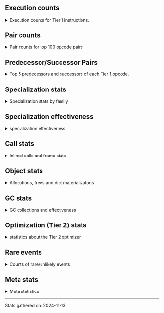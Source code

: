 ## Execution counts

<details>
<summary> Execution counts for Tier 1 instructions. </summary>


The "miss ratio" column shows the percentage of times the instruction
executed that it deoptimized. When this happens, the base unspecialized
instruction is not counted.

<table>
<thead>
<tr>
<th align="left">Name</th>
<th align="right">Base Count</th>
<th align="right">Head Count</th>
<th align="right">Change</th>
</tr>
</thead>
<tbody>
<tr>
<td align="left">JUMP_BACKWARD_NO_INTERRUPT</td>
<td align="right">4,307</td>
<td align="right">3,149,381</td>
<td align="right">73,022.4%</td>
</tr>
<tr>
<td align="left">BINARY_SUBSCR_TUPLE_INT</td>
<td align="right">209</td>
<td align="right">99,517</td>
<td align="right">47,515.8%</td>
</tr>
<tr>
<td align="left">UNARY_NOT</td>
<td align="right">4,089</td>
<td align="right">1,517,462</td>
<td align="right">37,010.8%</td>
</tr>
<tr>
<td align="left">JUMP_BACKWARD</td>
<td align="right">46,264</td>
<td align="right">9,343,908</td>
<td align="right">20,096.9%</td>
</tr>
<tr>
<td align="left">STORE_DEREF</td>
<td align="right">325</td>
<td align="right">25,408</td>
<td align="right">7,717.8%</td>
</tr>
<tr>
<td align="left">TO_BOOL</td>
<td align="right">31,923</td>
<td align="right">1,983,963</td>
<td align="right">6,114.8%</td>
</tr>
<tr>
<td align="left">CALL_BUILTIN_FAST</td>
<td align="right">22,482</td>
<td align="right">918,398</td>
<td align="right">3,985.0%</td>
</tr>
<tr>
<td align="left">COPY_FREE_VARS</td>
<td align="right">63,323</td>
<td align="right">1,667,617</td>
<td align="right">2,533.5%</td>
</tr>
<tr>
<td align="left">LOAD_ATTR_NONDESCRIPTOR_NO_DICT</td>
<td align="right">18,232</td>
<td align="right">477,034</td>
<td align="right">2,516.5%</td>
</tr>
<tr>
<td align="left">CALL_BOUND_METHOD_EXACT_ARGS</td>
<td align="right">12,858</td>
<td align="right">282,485</td>
<td align="right">2,097.0%</td>
</tr>
<tr>
<td align="left">TO_BOOL_INT</td>
<td align="right">113</td>
<td align="right">2,431</td>
<td align="right">2,051.3%</td>
</tr>
<tr>
<td align="left">CALL_PY_GENERAL</td>
<td align="right">168,345</td>
<td align="right">2,791,742</td>
<td align="right">1,558.3%</td>
</tr>
<tr>
<td align="left">CALL_METHOD_DESCRIPTOR_FAST</td>
<td align="right">293,048</td>
<td align="right">3,798,261</td>
<td align="right">1,196.1%</td>
</tr>
<tr>
<td align="left">PUSH_NULL</td>
<td align="right">191,134</td>
<td align="right">2,350,369</td>
<td align="right">1,129.7%</td>
</tr>
<tr>
<td align="left">CALL_BUILTIN_CLASS</td>
<td align="right">38,189</td>
<td align="right">395,706</td>
<td align="right">936.2%</td>
</tr>
<tr>
<td align="left">CONTAINS_OP</td>
<td align="right">47,476</td>
<td align="right">491,274</td>
<td align="right">934.8%</td>
</tr>
<tr>
<td align="left">BINARY_SUBSCR_LIST_INT</td>
<td align="right">26,665</td>
<td align="right">242,236</td>
<td align="right">808.4%</td>
</tr>
<tr>
<td align="left">TO_BOOL_STR</td>
<td align="right">181,556</td>
<td align="right">1,258,514</td>
<td align="right">593.2%</td>
</tr>
<tr>
<td align="left">FOR_ITER_GEN</td>
<td align="right">434,168</td>
<td align="right">2,683,766</td>
<td align="right">518.1%</td>
</tr>
<tr>
<td align="left">STORE_SUBSCR_DICT</td>
<td align="right">45,729</td>
<td align="right">230,783</td>
<td align="right">404.7%</td>
</tr>
<tr>
<td align="left">TO_BOOL_NONE</td>
<td align="right">438,009</td>
<td align="right">2,207,075</td>
<td align="right">403.9%</td>
</tr>
<tr>
<td align="left">BINARY_SUBSCR</td>
<td align="right">8,970</td>
<td align="right">40,064</td>
<td align="right">346.6%</td>
</tr>
<tr>
<td align="left">FOR_ITER_TUPLE</td>
<td align="right">204,473</td>
<td align="right">817,341</td>
<td align="right">299.7%</td>
</tr>
<tr>
<td align="left">EXTENDED_ARG</td>
<td align="right">223,711</td>
<td align="right">824,704</td>
<td align="right">268.6%</td>
</tr>
<tr>
<td align="left">BINARY_SUBSCR_STR_INT</td>
<td align="right">2,173</td>
<td align="right">7,037</td>
<td align="right">223.8%</td>
</tr>
<tr>
<td align="left">CALL_METHOD_DESCRIPTOR_O</td>
<td align="right">195,211</td>
<td align="right">542,077</td>
<td align="right">177.7%</td>
</tr>
<tr>
<td align="left">LOAD_ATTR_MODULE</td>
<td align="right">1,256,187</td>
<td align="right">3,296,126</td>
<td align="right">162.4%</td>
</tr>
<tr>
<td align="left">FOR_ITER_LIST</td>
<td align="right">1,608,871</td>
<td align="right">4,171,044</td>
<td align="right">159.3%</td>
</tr>
<tr>
<td align="left">LOAD_SMALL_INT</td>
<td align="right">189,833</td>
<td align="right">459,456</td>
<td align="right">142.0%</td>
</tr>
<tr>
<td align="left">MAKE_CELL</td>
<td align="right">363,557</td>
<td align="right">870,464</td>
<td align="right">139.4%</td>
</tr>
<tr>
<td align="left">BINARY_SUBSCR_DICT</td>
<td align="right">4,292</td>
<td align="right">10,108</td>
<td align="right">135.5%</td>
</tr>
<tr>
<td align="left">LOAD_FAST_LOAD_FAST</td>
<td align="right">4,663,658</td>
<td align="right">10,956,112</td>
<td align="right">134.9%</td>
</tr>
<tr>
<td align="left">BUILD_STRING</td>
<td align="right">336,682</td>
<td align="right">784,640</td>
<td align="right">133.1%</td>
</tr>
<tr>
<td align="left">SEND_GEN</td>
<td align="right">2,456,529</td>
<td align="right">5,601,603</td>
<td align="right">128.0%</td>
</tr>
<tr>
<td align="left">CALL_LEN</td>
<td align="right">42,102</td>
<td align="right">90,612</td>
<td align="right">115.2%</td>
</tr>
<tr>
<td align="left">TO_BOOL_ALWAYS_TRUE</td>
<td align="right">2,901,656</td>
<td align="right">5,977,985</td>
<td align="right">106.0%</td>
</tr>
<tr>
<td align="left">STORE_FAST_LOAD_FAST</td>
<td align="right">360,648</td>
<td align="right">721,280</td>
<td align="right">100.0%</td>
</tr>
<tr>
<td align="left">COMPARE_OP_INT</td>
<td align="right">34,041</td>
<td align="right">65,524</td>
<td align="right">92.5%</td>
</tr>
<tr>
<td align="left">LOAD_CONST_IMMORTAL</td>
<td align="right">5,586,619</td>
<td align="right">10,614,612</td>
<td align="right">90.0%</td>
</tr>
<tr>
<td align="left">POP_JUMP_IF_TRUE</td>
<td align="right">5,613,767</td>
<td align="right">10,482,908</td>
<td align="right">86.7%</td>
</tr>
<tr>
<td align="left">LOAD_ATTR_METHOD_WITH_VALUES</td>
<td align="right">2,882,478</td>
<td align="right">5,256,702</td>
<td align="right">82.4%</td>
</tr>
<tr>
<td align="left">FOR_ITER</td>
<td align="right">5,963,338</td>
<td align="right">10,293,771</td>
<td align="right">72.6%</td>
</tr>
<tr>
<td align="left">LOAD_ATTR_METHOD_NO_DICT</td>
<td align="right">9,035,859</td>
<td align="right">15,375,775</td>
<td align="right">70.2%</td>
</tr>
<tr>
<td align="left">DICT_MERGE</td>
<td align="right">14,600</td>
<td align="right">24,640</td>
<td align="right">68.8%</td>
</tr>
<tr>
<td align="left">BUILD_LIST</td>
<td align="right">1,628,009</td>
<td align="right">2,686,236</td>
<td align="right">65.0%</td>
</tr>
<tr>
<td align="left">LOAD_ATTR_SLOT</td>
<td align="right">9,105,342</td>
<td align="right">14,984,714</td>
<td align="right">64.6%</td>
</tr>
<tr>
<td align="left">ENTER_EXECUTOR</td>
<td align="right">15,815,311</td>
<td align="right">6,411,783</td>
<td align="right">-59.5%</td>
</tr>
<tr>
<td align="left">TO_BOOL_LIST</td>
<td align="right">4,356</td>
<td align="right">6,909</td>
<td align="right">58.6%</td>
</tr>
<tr>
<td align="left">RESUME_CHECK</td>
<td align="right">25,153,087</td>
<td align="right">39,122,900</td>
<td align="right">55.5%</td>
</tr>
<tr>
<td align="left">COPY</td>
<td align="right">4,568,153</td>
<td align="right">7,062,113</td>
<td align="right">54.6%</td>
</tr>
<tr>
<td align="left">LOAD_DEREF</td>
<td align="right">3,618,682</td>
<td align="right">5,580,165</td>
<td align="right">54.2%</td>
</tr>
<tr>
<td align="left">POP_JUMP_IF_FALSE</td>
<td align="right">21,874,120</td>
<td align="right">33,396,683</td>
<td align="right">52.7%</td>
</tr>
<tr>
<td align="left">LOAD_FAST</td>
<td align="right">72,118,456</td>
<td align="right">109,341,614</td>
<td align="right">51.6%</td>
</tr>
<tr>
<td align="left">CALL_LIST_APPEND</td>
<td align="right">190,784</td>
<td align="right">283,898</td>
<td align="right">48.8%</td>
</tr>
<tr>
<td align="left">FORMAT_SIMPLE</td>
<td align="right">929,194</td>
<td align="right">1,377,152</td>
<td align="right">48.2%</td>
</tr>
<tr>
<td align="left">CALL_ISINSTANCE</td>
<td align="right">17,060,870</td>
<td align="right">25,170,837</td>
<td align="right">47.5%</td>
</tr>
<tr>
<td align="left">LOAD_GLOBAL_MODULE</td>
<td align="right">13,154,728</td>
<td align="right">19,126,259</td>
<td align="right">45.4%</td>
</tr>
<tr>
<td align="left">POP_JUMP_IF_NOT_NONE</td>
<td align="right">1,329,035</td>
<td align="right">1,926,684</td>
<td align="right">45.0%</td>
</tr>
<tr>
<td align="left">TO_BOOL_BOOL</td>
<td align="right">23,638,803</td>
<td align="right">33,014,936</td>
<td align="right">39.7%</td>
</tr>
<tr>
<td align="left">CALL_PY_EXACT_ARGS</td>
<td align="right">12,996,613</td>
<td align="right">18,018,004</td>
<td align="right">38.6%</td>
</tr>
<tr>
<td align="left">LOAD_GLOBAL_BUILTIN</td>
<td align="right">36,003,015</td>
<td align="right">49,753,560</td>
<td align="right">38.2%</td>
</tr>
<tr>
<td align="left">STORE_FAST_STORE_FAST</td>
<td align="right">5,712,954</td>
<td align="right">7,858,848</td>
<td align="right">37.6%</td>
</tr>
<tr>
<td align="left">STORE_FAST</td>
<td align="right">16,252,910</td>
<td align="right">22,033,342</td>
<td align="right">35.6%</td>
</tr>
<tr>
<td align="left">UNPACK_SEQUENCE_TWO_TUPLE</td>
<td align="right">5,604,196</td>
<td align="right">7,430,415</td>
<td align="right">32.6%</td>
</tr>
<tr>
<td align="left">CALL_KW_NON_PY</td>
<td align="right">11,637</td>
<td align="right">15,420</td>
<td align="right">32.5%</td>
</tr>
<tr>
<td align="left">MAKE_FUNCTION</td>
<td align="right">2,044,458</td>
<td align="right">2,577,344</td>
<td align="right">26.1%</td>
</tr>
<tr>
<td align="left">COMPARE_OP</td>
<td align="right">841,557</td>
<td align="right">1,058,975</td>
<td align="right">25.8%</td>
</tr>
<tr>
<td align="left">CALL_TUPLE_1</td>
<td align="right">1,583,917</td>
<td align="right">1,941,434</td>
<td align="right">22.6%</td>
</tr>
<tr>
<td align="left">LOAD_CONST</td>
<td align="right">2,568,308</td>
<td align="right">3,134,592</td>
<td align="right">22.0%</td>
</tr>
<tr>
<td align="left">POP_TOP</td>
<td align="right">17,374,090</td>
<td align="right">21,023,702</td>
<td align="right">21.0%</td>
</tr>
<tr>
<td align="left">BUILD_TUPLE</td>
<td align="right">9,492,936</td>
<td align="right">11,015,265</td>
<td align="right">16.0%</td>
</tr>
<tr>
<td align="left">STORE_ATTR_SLOT</td>
<td align="right">505,802</td>
<td align="right">585,531</td>
<td align="right">15.8%</td>
</tr>
<tr>
<td align="left">BINARY_OP_ADD_INT</td>
<td align="right">96,960</td>
<td align="right">111,992</td>
<td align="right">15.5%</td>
</tr>
<tr>
<td align="left">LOAD_ATTR_NONDESCRIPTOR_WITH_VALUES</td>
<td align="right">3,003,380</td>
<td align="right">3,457,099</td>
<td align="right">15.1%</td>
</tr>
<tr>
<td align="left">CALL_BUILTIN_O</td>
<td align="right">3,004,987</td>
<td align="right">3,457,019</td>
<td align="right">15.0%</td>
</tr>
<tr>
<td align="left">RETURN_GENERATOR</td>
<td align="right">4,720,167</td>
<td align="right">5,385,728</td>
<td align="right">14.1%</td>
</tr>
<tr>
<td align="left">CALL_METHOD_DESCRIPTOR_NOARGS</td>
<td align="right">7,851,523</td>
<td align="right">8,803,669</td>
<td align="right">12.1%</td>
</tr>
<tr>
<td align="left">CONTAINS_OP_DICT</td>
<td align="right">13,113</td>
<td align="right">14,688</td>
<td align="right">12.0%</td>
</tr>
<tr>
<td align="left">UNPACK_SEQUENCE_TUPLE</td>
<td align="right">3,255,436</td>
<td align="right">3,624,765</td>
<td align="right">11.3%</td>
</tr>
<tr>
<td align="left">LIST_APPEND</td>
<td align="right">89,736</td>
<td align="right">99,840</td>
<td align="right">11.3%</td>
</tr>
<tr>
<td align="left">BINARY_OP_SUBTRACT_INT</td>
<td align="right">22,171</td>
<td align="right">24,635</td>
<td align="right">11.1%</td>
</tr>
<tr>
<td align="left">GET_ITER</td>
<td align="right">12,843,730</td>
<td align="right">14,230,148</td>
<td align="right">10.8%</td>
</tr>
<tr>
<td align="left">JUMP_FORWARD</td>
<td align="right">1,789,371</td>
<td align="right">1,955,840</td>
<td align="right">9.3%</td>
</tr>
<tr>
<td align="left">LOAD_ATTR_PROPERTY</td>
<td align="right">2,203,253</td>
<td align="right">2,386,901</td>
<td align="right">8.3%</td>
</tr>
<tr>
<td align="left">SET_FUNCTION_ATTRIBUTE</td>
<td align="right">485,178</td>
<td align="right">514,048</td>
<td align="right">6.0%</td>
</tr>
<tr>
<td align="left">NOP</td>
<td align="right">12,150</td>
<td align="right">12,864</td>
<td align="right">5.9%</td>
</tr>
<tr>
<td align="left">RETURN_VALUE</td>
<td align="right">28,511,155</td>
<td align="right">30,115,873</td>
<td align="right">5.6%</td>
</tr>
<tr>
<td align="left">SWAP</td>
<td align="right">5,747,226</td>
<td align="right">5,992,215</td>
<td align="right">4.3%</td>
</tr>
<tr>
<td align="left">POP_JUMP_IF_NONE</td>
<td align="right">1,857</td>
<td align="right">1,920</td>
<td align="right">3.4%</td>
</tr>
<tr>
<td align="left">CALL_BUILTIN_FAST_WITH_KEYWORDS</td>
<td align="right">20,808</td>
<td align="right">21,501</td>
<td align="right">3.3%</td>
</tr>
<tr>
<td align="left">MAP_ADD</td>
<td align="right">2,846,277</td>
<td align="right">2,907,455</td>
<td align="right">2.1%</td>
</tr>
<tr>
<td align="left">LOAD_ATTR</td>
<td align="right">106,935</td>
<td align="right">108,370</td>
<td align="right">1.3%</td>
</tr>
<tr>
<td align="left">IS_OP</td>
<td align="right">1,343,917</td>
<td align="right">1,349,440</td>
<td align="right">0.4%</td>
</tr>
<tr>
<td align="left">BUILD_MAP</td>
<td align="right">2,807,816</td>
<td align="right">2,817,856</td>
<td align="right">0.4%</td>
</tr>
<tr>
<td align="left">COMPARE_OP_STR</td>
<td align="right">264,600</td>
<td align="right">265,022</td>
<td align="right">0.2%</td>
</tr>
<tr>
<td align="left">YIELD_VALUE</td>
<td align="right">13,059,392</td>
<td align="right">13,059,392</td>
<td align="right">0.0%</td>
</tr>
<tr>
<td align="left">INTERPRETER_EXIT</td>
<td align="right">11,330,517</td>
<td align="right">11,330,517</td>
<td align="right">0.0%</td>
</tr>
<tr>
<td align="left">LOAD_FAST_AND_CLEAR</td>
<td align="right">8,479,872</td>
<td align="right">8,479,872</td>
<td align="right">0.0%</td>
</tr>
<tr>
<td align="left">CALL_TYPE_1</td>
<td align="right">2,646,270</td>
<td align="right">2,646,270</td>
<td align="right">0.0%</td>
</tr>
<tr>
<td align="left">END_SEND</td>
<td align="right">2,452,224</td>
<td align="right">2,452,224</td>
<td align="right">0.0%</td>
</tr>
<tr>
<td align="left">GET_YIELD_FROM_ITER</td>
<td align="right">2,452,224</td>
<td align="right">2,452,224</td>
<td align="right">0.0%</td>
</tr>
<tr>
<td align="left">CALL_KW_PY</td>
<td align="right">503,222</td>
<td align="right">503,222</td>
<td align="right">0.0%</td>
</tr>
<tr>
<td align="left">END_FOR</td>
<td align="right">434,110</td>
<td align="right">434,110</td>
<td align="right">0.0%</td>
</tr>
<tr>
<td align="left">UNPACK_SEQUENCE</td>
<td align="right">90,607</td>
<td align="right">90,607</td>
<td align="right">0.0%</td>
</tr>
<tr>
<td align="left">CALL_NON_PY_GENERAL</td>
<td align="right">57,781</td>
<td align="right">57,781</td>
<td align="right">0.0%</td>
</tr>
<tr>
<td align="left">CALL_FUNCTION_EX</td>
<td align="right">27,136</td>
<td align="right">27,136</td>
<td align="right">0.0%</td>
</tr>
<tr>
<td align="left">BINARY_OP</td>
<td align="right">18,616</td>
<td align="right">18,616</td>
<td align="right">0.0%</td>
</tr>
<tr>
<td align="left">LOAD_ATTR_INSTANCE_VALUE</td>
<td align="right">9,788</td>
<td align="right">9,788</td>
<td align="right">0.0%</td>
</tr>
<tr>
<td align="left">BINARY_SLICE</td>
<td align="right">3,904</td>
<td align="right">3,904</td>
<td align="right">0.0%</td>
</tr>
<tr>
<td align="left">CONTAINS_OP_SET</td>
<td align="right">2,882</td>
<td align="right">2,882</td>
<td align="right">0.0%</td>
</tr>
<tr>
<td align="left">CALL</td>
<td align="right">1,584</td>
<td align="right">1,584</td>
<td align="right">0.0%</td>
</tr>
<tr>
<td align="left">LOAD_GLOBAL</td>
<td align="right">1,026</td>
<td align="right">1,026</td>
<td align="right">0.0%</td>
</tr>
<tr>
<td align="left">BINARY_OP_INPLACE_ADD_UNICODE</td>
<td align="right">959</td>
<td align="right">959</td>
<td align="right">0.0%</td>
</tr>
<tr>
<td align="left">STORE_ATTR</td>
<td align="right">368</td>
<td align="right">368</td>
<td align="right">0.0%</td>
</tr>
<tr>
<td align="left">CHECK_EXC_MATCH</td>
<td align="right">192</td>
<td align="right">192</td>
<td align="right">0.0%</td>
</tr>
<tr>
<td align="left">POP_EXCEPT</td>
<td align="right">192</td>
<td align="right">192</td>
<td align="right">0.0%</td>
</tr>
<tr>
<td align="left">PUSH_EXC_INFO</td>
<td align="right">192</td>
<td align="right">192</td>
<td align="right">0.0%</td>
</tr>
<tr>
<td align="left">RESUME</td>
<td align="right">142</td>
<td align="right">142</td>
<td align="right">0.0%</td>
</tr>
<tr>
<td align="left">FOR_ITER_RANGE</td>
<td align="right">127</td>
<td align="right">127</td>
<td align="right">0.0%</td>
</tr>
<tr>
<td align="left">CALL_INTRINSIC_1</td>
<td align="right">64</td>
<td align="right">64</td>
<td align="right">0.0%</td>
</tr>
<tr>
<td align="left">DICT_UPDATE</td>
<td align="right">64</td>
<td align="right">64</td>
<td align="right">0.0%</td>
</tr>
<tr>
<td align="left">LIST_EXTEND</td>
<td align="right">64</td>
<td align="right">64</td>
<td align="right">0.0%</td>
</tr>
<tr>
<td align="left">BINARY_OP_SUBTRACT_FLOAT</td>
<td align="right">63</td>
<td align="right">63</td>
<td align="right">0.0%</td>
</tr>
<tr>
<td align="left">LOAD_ATTR_CLASS_WITH_METACLASS_CHECK</td>
<td align="right">63</td>
<td align="right">63</td>
<td align="right">0.0%</td>
</tr>
<tr>
<td align="left">CALL_KW</td>
<td align="right">48</td>
<td align="right">48</td>
<td align="right">0.0%</td>
</tr>
<tr>
<td align="left">SEND</td>
<td align="right">4</td>
<td align="right">4</td>
<td align="right">0.0%</td>
</tr>
<tr>
<td align="left">STORE_SUBSCR</td>
<td align="right">2</td>
<td align="right">2</td>
<td align="right">0.0%</td>
</tr>
</tbody>
</table>


</details>

## Pair counts

<details>
<summary> Pair counts for top 100 opcode pairs </summary>


Pairs of specialized operations that deoptimize and are then followed by
the corresponding unspecialized instruction are not counted as pairs.

Not included in comparative output.


</details>

## Predecessor/Successor Pairs

<details>
<summary> Top 5 predecessors and successors of each Tier 1 opcode. </summary>


This does not include the unspecialized instructions that occur after a
specialized instruction deoptimizes.

Not included in comparative output.


</details>

## Specialization stats

<details>
<summary> Specialization stats by family </summary>

### BINARY_OP

<details>
<summary> specialization stats for BINARY_OP family </summary>

<table>
<thead>
<tr>
<th align="left">Kind</th>
<th align="right">Base Count</th>
<th align="right">Base Ratio</th>
<th align="right">Head Count</th>
<th align="right">Head Ratio</th>
<th align="right">Change</th>
</tr>
</thead>
<tbody>
<tr>
<td align="left">
deferred
<details>
<summary>ⓘ</summary>

Lists the number of "deferred" (i.e. not specialized) instructions executed.
</details>
</td>
<td align="right">18,511</td>
<td align="right">11.8%</td>
<td align="right">18,511</td>
<td align="right">11.8%</td>
<td align="right">0.0%</td>
</tr>
<tr>
<td align="left">
hit
<details>
<summary>ⓘ</summary>

Specialized instructions that complete.
</details>
</td>
<td align="right">137,649</td>
<td align="right">88.1%</td>
<td align="right">137,649</td>
<td align="right">88.1%</td>
<td align="right">0.0%</td>
</tr>
</tbody>
</table>

<table>
<thead>
<tr>
<th align="left">Success</th>
<th align="right">Base Count</th>
<th align="right">Base Ratio</th>
<th align="right">Head Count</th>
<th align="right">Head Ratio</th>
<th align="right">Change</th>
</tr>
</thead>
<tbody>
<tr>
<td align="left">Success</td>
<td align="right">0</td>
<td align="right">0.0%</td>
<td align="right">0</td>
<td align="right">0.0%</td>
<td align="right"></td>
</tr>
<tr>
<td align="left">Failure</td>
<td align="right">70</td>
<td align="right">100.0%</td>
<td align="right">70</td>
<td align="right">100.0%</td>
<td align="right">0.0%</td>
</tr>
</tbody>
</table>

<table>
<thead>
<tr>
<th align="left">Failure kind</th>
<th align="right">Base Count</th>
<th align="right">Base Ratio</th>
<th align="right">Head Count</th>
<th align="right">Head Ratio</th>
<th align="right">Change</th>
</tr>
</thead>
<tbody>
<tr>
<td align="left">add other</td>
<td align="right">49</td>
<td align="right">70.0%</td>
<td align="right">49</td>
<td align="right">70.0%</td>
<td align="right">0.0%</td>
</tr>
<tr>
<td align="left">add different types</td>
<td align="right">21</td>
<td align="right">30.0%</td>
<td align="right">21</td>
<td align="right">30.0%</td>
<td align="right">0.0%</td>
</tr>
</tbody>
</table>


</details>

### BINARY_SLICE

<details>
<summary> specialization stats for BINARY_SLICE family </summary>

<table>
<thead>
<tr>
<th align="left">Kind</th>
<th align="right">Base Count</th>
<th align="right">Base Ratio</th>
<th align="right">Head Count</th>
<th align="right">Head Ratio</th>
<th align="right">Change</th>
</tr>
</thead>
<tbody>
<tr>
<td align="left">
deferred
<details>
<summary>ⓘ</summary>

Lists the number of "deferred" (i.e. not specialized) instructions executed.
</details>
</td>
<td align="right">3,904</td>
<td align="right">100.0%</td>
<td align="right">3,904</td>
<td align="right">100.0%</td>
<td align="right">0.0%</td>
</tr>
</tbody>
</table>


</details>

### BINARY_SUBSCR

<details>
<summary> specialization stats for BINARY_SUBSCR family </summary>

<table>
<thead>
<tr>
<th align="left">Kind</th>
<th align="right">Base Count</th>
<th align="right">Base Ratio</th>
<th align="right">Head Count</th>
<th align="right">Head Ratio</th>
<th align="right">Change</th>
</tr>
</thead>
<tbody>
<tr>
<td align="left">
deferred
<details>
<summary>ⓘ</summary>

Lists the number of "deferred" (i.e. not specialized) instructions executed.
</details>
</td>
<td align="right">8,814</td>
<td align="right">2.4%</td>
<td align="right">39,822</td>
<td align="right">10.0%</td>
<td align="right">351.8%</td>
</tr>
<tr>
<td align="left">
hit
<details>
<summary>ⓘ</summary>

Specialized instructions that complete.
</details>
</td>
<td align="right">358,706</td>
<td align="right">97.5%</td>
<td align="right">358,706</td>
<td align="right">89.9%</td>
<td align="right">0.0%</td>
</tr>
<tr>
<td align="left">
miss
<details>
<summary>ⓘ</summary>

Specialized instructions that deopt.
</details>
</td>
<td align="right">192</td>
<td align="right">0.1%</td>
<td align="right">192</td>
<td align="right">0.0%</td>
<td align="right">0.0%</td>
</tr>
</tbody>
</table>

<table>
<thead>
<tr>
<th align="left">Success</th>
<th align="right">Base Count</th>
<th align="right">Base Ratio</th>
<th align="right">Head Count</th>
<th align="right">Head Ratio</th>
<th align="right">Change</th>
</tr>
</thead>
<tbody>
<tr>
<td align="left">Failure</td>
<td align="right">102</td>
<td align="right">65.4%</td>
<td align="right">188</td>
<td align="right">77.7%</td>
<td align="right">84.3%</td>
</tr>
<tr>
<td align="left">Success</td>
<td align="right">54</td>
<td align="right">34.6%</td>
<td align="right">54</td>
<td align="right">22.3%</td>
<td align="right">0.0%</td>
</tr>
</tbody>
</table>

<table>
<thead>
<tr>
<th align="left">Failure kind</th>
<th align="right">Base Count</th>
<th align="right">Base Ratio</th>
<th align="right">Head Count</th>
<th align="right">Head Ratio</th>
<th align="right">Change</th>
</tr>
</thead>
<tbody>
<tr>
<td align="left">out of range</td>
<td align="right">3</td>
<td align="right">2.9%</td>
<td align="right">45</td>
<td align="right">23.9%</td>
<td align="right">1,400.0%</td>
</tr>
<tr>
<td align="left">tuple slice</td>
<td align="right">5</td>
<td align="right">4.9%</td>
<td align="right">49</td>
<td align="right">26.1%</td>
<td align="right">880.0%</td>
</tr>
<tr>
<td align="left">list slice</td>
<td align="right">94</td>
<td align="right">92.2%</td>
<td align="right">94</td>
<td align="right">50.0%</td>
<td align="right">0.0%</td>
</tr>
</tbody>
</table>


</details>

### CALL

<details>
<summary> specialization stats for CALL family </summary>

<table>
<thead>
<tr>
<th align="left">Kind</th>
<th align="right">Base Count</th>
<th align="right">Base Ratio</th>
<th align="right">Head Count</th>
<th align="right">Head Ratio</th>
<th align="right">Change</th>
</tr>
</thead>
<tbody>
<tr>
<td align="left">
miss
<details>
<summary>ⓘ</summary>

Specialized instructions that deopt.
</details>
</td>
<td align="right">54,742</td>
<td align="right">0.1%</td>
<td align="right">440,248</td>
<td align="right">0.6%</td>
<td align="right">704.2%</td>
</tr>
<tr>
<td align="left">
hit
<details>
<summary>ⓘ</summary>

Specialized instructions that complete.
</details>
</td>
<td align="right">75,641,690</td>
<td align="right">99.9%</td>
<td align="right">75,089,717</td>
<td align="right">99.4%</td>
<td align="right">-0.7%</td>
</tr>
<tr>
<td align="left">
deferred
<details>
<summary>ⓘ</summary>

Lists the number of "deferred" (i.e. not specialized) instructions executed.
</details>
</td>
<td align="right">352</td>
<td align="right">0.0%</td>
<td align="right">352</td>
<td align="right">0.0%</td>
<td align="right">0.0%</td>
</tr>
</tbody>
</table>

<table>
<thead>
<tr>
<th align="left">Success</th>
<th align="right">Base Count</th>
<th align="right">Base Ratio</th>
<th align="right">Head Count</th>
<th align="right">Head Ratio</th>
<th align="right">Change</th>
</tr>
</thead>
<tbody>
<tr>
<td align="left">Success</td>
<td align="right">2,299</td>
<td align="right">100.0%</td>
<td align="right">9,564</td>
<td align="right">100.0%</td>
<td align="right">316.0%</td>
</tr>
<tr>
<td align="left">Failure</td>
<td align="right">0</td>
<td align="right">0.0%</td>
<td align="right">0</td>
<td align="right">0.0%</td>
<td align="right"></td>
</tr>
</tbody>
</table>

<table>
<thead>
<tr>
<th align="left">Failure kind</th>
<th align="right">Base Count</th>
<th align="right">Base Ratio</th>
<th align="right">Head Count</th>
<th align="right">Head Ratio</th>
<th align="right">Change</th>
</tr>
</thead>
<tbody>
<tr>
<td align="left">init not inline values</td>
<td align="right">1</td>
<td align="right">1 / 0 !!</td>
<td align="right">1</td>
<td align="right">1 / 0 !!</td>
<td align="right">0.0%</td>
</tr>
</tbody>
</table>


</details>

### CALL_KW

<details>
<summary> specialization stats for CALL_KW family </summary>

<table>
<thead>
<tr>
<th align="left">Kind</th>
<th align="right">Base Count</th>
<th align="right">Base Ratio</th>
<th align="right">Head Count</th>
<th align="right">Head Ratio</th>
<th align="right">Change</th>
</tr>
</thead>
<tbody>
<tr>
<td align="left">
deferred
<details>
<summary>ⓘ</summary>

Lists the number of "deferred" (i.e. not specialized) instructions executed.
</details>
</td>
<td align="right">14</td>
<td align="right">29.2%</td>
<td align="right">14</td>
<td align="right">29.2%</td>
<td align="right">0.0%</td>
</tr>
</tbody>
</table>


</details>

### COMPARE_OP

<details>
<summary> specialization stats for COMPARE_OP family </summary>

<table>
<thead>
<tr>
<th align="left">Kind</th>
<th align="right">Base Count</th>
<th align="right">Base Ratio</th>
<th align="right">Head Count</th>
<th align="right">Head Ratio</th>
<th align="right">Change</th>
</tr>
</thead>
<tbody>
<tr>
<td align="left">
deferred
<details>
<summary>ⓘ</summary>

Lists the number of "deferred" (i.e. not specialized) instructions executed.
</details>
</td>
<td align="right">840,479</td>
<td align="right">71.7%</td>
<td align="right">1,057,806</td>
<td align="right">76.1%</td>
<td align="right">25.9%</td>
</tr>
<tr>
<td align="left">
hit
<details>
<summary>ⓘ</summary>

Specialized instructions that complete.
</details>
</td>
<td align="right">330,546</td>
<td align="right">28.2%</td>
<td align="right">330,546</td>
<td align="right">23.8%</td>
<td align="right">0.0%</td>
</tr>
</tbody>
</table>

<table>
<thead>
<tr>
<th align="left">Success</th>
<th align="right">Base Count</th>
<th align="right">Base Ratio</th>
<th align="right">Head Count</th>
<th align="right">Head Ratio</th>
<th align="right">Change</th>
</tr>
</thead>
<tbody>
<tr>
<td align="left">Failure</td>
<td align="right">1,044</td>
<td align="right">96.8%</td>
<td align="right">1,135</td>
<td align="right">97.1%</td>
<td align="right">8.7%</td>
</tr>
<tr>
<td align="left">Success</td>
<td align="right">34</td>
<td align="right">3.2%</td>
<td align="right">34</td>
<td align="right">2.9%</td>
<td align="right">0.0%</td>
</tr>
</tbody>
</table>

<table>
<thead>
<tr>
<th align="left">Failure kind</th>
<th align="right">Base Count</th>
<th align="right">Base Ratio</th>
<th align="right">Head Count</th>
<th align="right">Head Ratio</th>
<th align="right">Change</th>
</tr>
</thead>
<tbody>
<tr>
<td align="left">string</td>
<td align="right">5</td>
<td align="right">0.5%</td>
<td align="right">50</td>
<td align="right">4.4%</td>
<td align="right">900.0%</td>
</tr>
<tr>
<td align="left">baseobject</td>
<td align="right">358</td>
<td align="right">34.3%</td>
<td align="right">400</td>
<td align="right">35.2%</td>
<td align="right">11.7%</td>
</tr>
<tr>
<td align="left">set</td>
<td align="right">48</td>
<td align="right">4.6%</td>
<td align="right">52</td>
<td align="right">4.6%</td>
<td align="right">8.3%</td>
</tr>
<tr>
<td align="left">different types</td>
<td align="right">408</td>
<td align="right">39.1%</td>
<td align="right">408</td>
<td align="right">35.9%</td>
<td align="right">0.0%</td>
</tr>
<tr>
<td align="left">other</td>
<td align="right">181</td>
<td align="right">17.3%</td>
<td align="right">181</td>
<td align="right">15.9%</td>
<td align="right">0.0%</td>
</tr>
<tr>
<td align="left">big int</td>
<td align="right">44</td>
<td align="right">4.2%</td>
<td align="right">44</td>
<td align="right">3.9%</td>
<td align="right">0.0%</td>
</tr>
</tbody>
</table>


</details>

### CONTAINS_OP

<details>
<summary> specialization stats for CONTAINS_OP family </summary>

<table>
<thead>
<tr>
<th align="left">Kind</th>
<th align="right">Base Count</th>
<th align="right">Base Ratio</th>
<th align="right">Head Count</th>
<th align="right">Head Ratio</th>
<th align="right">Change</th>
</tr>
</thead>
<tbody>
<tr>
<td align="left">
deferred
<details>
<summary>ⓘ</summary>

Lists the number of "deferred" (i.e. not specialized) instructions executed.
</details>
</td>
<td align="right">47,230</td>
<td align="right">72.6%</td>
<td align="right">491,017</td>
<td align="right">96.5%</td>
<td align="right">939.6%</td>
</tr>
<tr>
<td align="left">
hit
<details>
<summary>ⓘ</summary>

Specialized instructions that complete.
</details>
</td>
<td align="right">15,284</td>
<td align="right">23.5%</td>
<td align="right">15,284</td>
<td align="right">3.0%</td>
<td align="right">0.0%</td>
</tr>
<tr>
<td align="left">
miss
<details>
<summary>ⓘ</summary>

Specialized instructions that deopt.
</details>
</td>
<td align="right">2,286</td>
<td align="right">3.5%</td>
<td align="right">2,286</td>
<td align="right">0.4%</td>
<td align="right">0.0%</td>
</tr>
</tbody>
</table>

<table>
<thead>
<tr>
<th align="left">Success</th>
<th align="right">Base Count</th>
<th align="right">Base Ratio</th>
<th align="right">Head Count</th>
<th align="right">Head Ratio</th>
<th align="right">Change</th>
</tr>
</thead>
<tbody>
<tr>
<td align="left">Failure</td>
<td align="right">237</td>
<td align="right">100.0%</td>
<td align="right">248</td>
<td align="right">100.0%</td>
<td align="right">4.6%</td>
</tr>
<tr>
<td align="left">Success</td>
<td align="right">0</td>
<td align="right">0.0%</td>
<td align="right">0</td>
<td align="right">0.0%</td>
<td align="right"></td>
</tr>
</tbody>
</table>

<table>
<thead>
<tr>
<th align="left">Failure kind</th>
<th align="right">Base Count</th>
<th align="right">Base Ratio</th>
<th align="right">Head Count</th>
<th align="right">Head Ratio</th>
<th align="right">Change</th>
</tr>
</thead>
<tbody>
<tr>
<td align="left">tuple</td>
<td align="right">237</td>
<td align="right">100.0%</td>
<td align="right">248</td>
<td align="right">100.0%</td>
<td align="right">4.6%</td>
</tr>
</tbody>
</table>


</details>

### FOR_ITER

<details>
<summary> specialization stats for FOR_ITER family </summary>

<table>
<thead>
<tr>
<th align="left">Kind</th>
<th align="right">Base Count</th>
<th align="right">Base Ratio</th>
<th align="right">Head Count</th>
<th align="right">Head Ratio</th>
<th align="right">Change</th>
</tr>
</thead>
<tbody>
<tr>
<td align="left">
deferred
<details>
<summary>ⓘ</summary>

Lists the number of "deferred" (i.e. not specialized) instructions executed.
</details>
</td>
<td align="right">5,961,447</td>
<td align="right">52.1%</td>
<td align="right">10,290,836</td>
<td align="right">54.3%</td>
<td align="right">72.6%</td>
</tr>
<tr>
<td align="left">
hit
<details>
<summary>ⓘ</summary>

Specialized instructions that complete.
</details>
</td>
<td align="right">5,484,699</td>
<td align="right">47.9%</td>
<td align="right">8,659,740</td>
<td align="right">45.7%</td>
<td align="right">57.9%</td>
</tr>
</tbody>
</table>

<table>
<thead>
<tr>
<th align="left">Success</th>
<th align="right">Base Count</th>
<th align="right">Base Ratio</th>
<th align="right">Head Count</th>
<th align="right">Head Ratio</th>
<th align="right">Change</th>
</tr>
</thead>
<tbody>
<tr>
<td align="left">Failure</td>
<td align="right">1,852</td>
<td align="right">97.9%</td>
<td align="right">2,896</td>
<td align="right">98.7%</td>
<td align="right">56.4%</td>
</tr>
<tr>
<td align="left">Success</td>
<td align="right">39</td>
<td align="right">2.1%</td>
<td align="right">39</td>
<td align="right">1.3%</td>
<td align="right">0.0%</td>
</tr>
</tbody>
</table>

<table>
<thead>
<tr>
<th align="left">Failure kind</th>
<th align="right">Base Count</th>
<th align="right">Base Ratio</th>
<th align="right">Head Count</th>
<th align="right">Head Ratio</th>
<th align="right">Change</th>
</tr>
</thead>
<tbody>
<tr>
<td align="left">enumerate</td>
<td align="right">8</td>
<td align="right">0.4%</td>
<td align="right">96</td>
<td align="right">3.3%</td>
<td align="right">1,100.0%</td>
</tr>
<tr>
<td align="left">dict values</td>
<td align="right">146</td>
<td align="right">7.9%</td>
<td align="right">318</td>
<td align="right">11.0%</td>
<td align="right">117.8%</td>
</tr>
<tr>
<td align="left">dict keys</td>
<td align="right">25</td>
<td align="right">1.3%</td>
<td align="right">46</td>
<td align="right">1.6%</td>
<td align="right">84.0%</td>
</tr>
<tr>
<td align="left">itertools</td>
<td align="right">96</td>
<td align="right">5.2%</td>
<td align="right">147</td>
<td align="right">5.1%</td>
<td align="right">53.1%</td>
</tr>
<tr>
<td align="left">dict items</td>
<td align="right">1,483</td>
<td align="right">80.1%</td>
<td align="right">2,191</td>
<td align="right">75.7%</td>
<td align="right">47.7%</td>
</tr>
<tr>
<td align="left">other</td>
<td align="right">48</td>
<td align="right">2.6%</td>
<td align="right">52</td>
<td align="right">1.8%</td>
<td align="right">8.3%</td>
</tr>
<tr>
<td align="left">ascii string</td>
<td align="right">46</td>
<td align="right">2.5%</td>
<td align="right">46</td>
<td align="right">1.6%</td>
<td align="right">0.0%</td>
</tr>
</tbody>
</table>


</details>

### LOAD_ATTR

<details>
<summary> specialization stats for LOAD_ATTR family </summary>

<table>
<thead>
<tr>
<th align="left">Kind</th>
<th align="right">Base Count</th>
<th align="right">Base Ratio</th>
<th align="right">Head Count</th>
<th align="right">Head Ratio</th>
<th align="right">Change</th>
</tr>
</thead>
<tbody>
<tr>
<td align="left">
deopt
<details>
<summary>ⓘ</summary>

Specialized instructions that deopt.
</details>
</td>
<td align="right">6,425</td>
<td align="right">0.0%</td>
<td align="right">308,630</td>
<td align="right">0.6%</td>
<td align="right">4,703.6%</td>
</tr>
<tr>
<td align="left">
miss
<details>
<summary>ⓘ</summary>

Specialized instructions that deopt.
</details>
</td>
<td align="right">2,138,023</td>
<td align="right">4.7%</td>
<td align="right">4,729,149</td>
<td align="right">9.7%</td>
<td align="right">121.2%</td>
</tr>
<tr>
<td align="left">
deferred
<details>
<summary>ⓘ</summary>

Lists the number of "deferred" (i.e. not specialized) instructions executed.
</details>
</td>
<td align="right">104,341</td>
<td align="right">0.2%</td>
<td align="right">105,734</td>
<td align="right">0.2%</td>
<td align="right">1.3%</td>
</tr>
<tr>
<td align="left">
hit
<details>
<summary>ⓘ</summary>

Specialized instructions that complete.
</details>
</td>
<td align="right">43,500,653</td>
<td align="right">95.1%</td>
<td align="right">43,832,024</td>
<td align="right">90.1%</td>
<td align="right">0.8%</td>
</tr>
</tbody>
</table>

<table>
<thead>
<tr>
<th align="left">Success</th>
<th align="right">Base Count</th>
<th align="right">Base Ratio</th>
<th align="right">Head Count</th>
<th align="right">Head Ratio</th>
<th align="right">Change</th>
</tr>
</thead>
<tbody>
<tr>
<td align="left">Success</td>
<td align="right">41,481</td>
<td align="right">96.9%</td>
<td align="right">90,384</td>
<td align="right">98.5%</td>
<td align="right">117.9%</td>
</tr>
<tr>
<td align="left">Failure</td>
<td align="right">1,325</td>
<td align="right">3.1%</td>
<td align="right">1,367</td>
<td align="right">1.5%</td>
<td align="right">3.2%</td>
</tr>
</tbody>
</table>

<table>
<thead>
<tr>
<th align="left">Failure kind</th>
<th align="right">Base Count</th>
<th align="right">Base Ratio</th>
<th align="right">Head Count</th>
<th align="right">Head Ratio</th>
<th align="right">Change</th>
</tr>
</thead>
<tbody>
<tr>
<td align="left">mutable class</td>
<td align="right">1,058</td>
<td align="right">79.8%</td>
<td align="right">1,100</td>
<td align="right">80.5%</td>
<td align="right">4.0%</td>
</tr>
<tr>
<td align="left">method</td>
<td align="right">225</td>
<td align="right">17.0%</td>
<td align="right">225</td>
<td align="right">16.5%</td>
<td align="right">0.0%</td>
</tr>
<tr>
<td align="left">class method obj</td>
<td align="right">21</td>
<td align="right">1.6%</td>
<td align="right">21</td>
<td align="right">1.5%</td>
<td align="right">0.0%</td>
</tr>
</tbody>
</table>


</details>

### LOAD_GLOBAL

<details>
<summary> specialization stats for LOAD_GLOBAL family </summary>

<table>
<thead>
<tr>
<th align="left">Kind</th>
<th align="right">Base Count</th>
<th align="right">Base Ratio</th>
<th align="right">Head Count</th>
<th align="right">Head Ratio</th>
<th align="right">Change</th>
</tr>
</thead>
<tbody>
<tr>
<td align="left">
hit
<details>
<summary>ⓘ</summary>

Specialized instructions that complete.
</details>
</td>
<td align="right">51,393,816</td>
<td align="right">100.0%</td>
<td align="right">68,878,127</td>
<td align="right">100.0%</td>
<td align="right">34.0%</td>
</tr>
<tr>
<td align="left">
deferred
<details>
<summary>ⓘ</summary>

Lists the number of "deferred" (i.e. not specialized) instructions executed.
</details>
</td>
<td align="right">303</td>
<td align="right">0.0%</td>
<td align="right">303</td>
<td align="right">0.0%</td>
<td align="right">0.0%</td>
</tr>
<tr>
<td align="left">
miss
<details>
<summary>ⓘ</summary>

Specialized instructions that deopt.
</details>
</td>
<td align="right">1,692</td>
<td align="right">0.0%</td>
<td align="right">1,692</td>
<td align="right">0.0%</td>
<td align="right">0.0%</td>
</tr>
</tbody>
</table>

<table>
<thead>
<tr>
<th align="left">Success</th>
<th align="right">Base Count</th>
<th align="right">Base Ratio</th>
<th align="right">Head Count</th>
<th align="right">Head Ratio</th>
<th align="right">Change</th>
</tr>
</thead>
<tbody>
<tr>
<td align="left">Success</td>
<td align="right">767</td>
<td align="right">100.0%</td>
<td align="right">767</td>
<td align="right">100.0%</td>
<td align="right">0.0%</td>
</tr>
<tr>
<td align="left">Failure</td>
<td align="right">0</td>
<td align="right">0.0%</td>
<td align="right">0</td>
<td align="right">0.0%</td>
<td align="right"></td>
</tr>
</tbody>
</table>


</details>

### SEND

<details>
<summary> specialization stats for SEND family </summary>

<table>
<thead>
<tr>
<th align="left">Kind</th>
<th align="right">Base Count</th>
<th align="right">Base Ratio</th>
<th align="right">Head Count</th>
<th align="right">Head Ratio</th>
<th align="right">Change</th>
</tr>
</thead>
<tbody>
<tr>
<td align="left">
deferred
<details>
<summary>ⓘ</summary>

Lists the number of "deferred" (i.e. not specialized) instructions executed.
</details>
</td>
<td align="right">2</td>
<td align="right">0.0%</td>
<td align="right">2</td>
<td align="right">0.0%</td>
<td align="right">0.0%</td>
</tr>
<tr>
<td align="left">
hit
<details>
<summary>ⓘ</summary>

Specialized instructions that complete.
</details>
</td>
<td align="right">8,068,158</td>
<td align="right">100.0%</td>
<td align="right">8,068,158</td>
<td align="right">100.0%</td>
<td align="right">0.0%</td>
</tr>
</tbody>
</table>

<table>
<thead>
<tr>
<th align="left">Success</th>
<th align="right">Base Count</th>
<th align="right">Base Ratio</th>
<th align="right">Head Count</th>
<th align="right">Head Ratio</th>
<th align="right">Change</th>
</tr>
</thead>
<tbody>
<tr>
<td align="left">Success</td>
<td align="right">2</td>
<td align="right">100.0%</td>
<td align="right">2</td>
<td align="right">100.0%</td>
<td align="right">0.0%</td>
</tr>
<tr>
<td align="left">Failure</td>
<td align="right">0</td>
<td align="right">0.0%</td>
<td align="right">0</td>
<td align="right">0.0%</td>
<td align="right"></td>
</tr>
</tbody>
</table>


</details>

### STORE_ATTR

<details>
<summary> specialization stats for STORE_ATTR family </summary>

<table>
<thead>
<tr>
<th align="left">Kind</th>
<th align="right">Base Count</th>
<th align="right">Base Ratio</th>
<th align="right">Head Count</th>
<th align="right">Head Ratio</th>
<th align="right">Change</th>
</tr>
</thead>
<tbody>
<tr>
<td align="left">
hit
<details>
<summary>ⓘ</summary>

Specialized instructions that complete.
</details>
</td>
<td align="right">248,230</td>
<td align="right">42.5%</td>
<td align="right">242,854</td>
<td align="right">41.4%</td>
<td align="right">-2.2%</td>
</tr>
<tr>
<td align="left">
miss
<details>
<summary>ⓘ</summary>

Specialized instructions that deopt.
</details>
</td>
<td align="right">335,642</td>
<td align="right">57.4%</td>
<td align="right">342,677</td>
<td align="right">58.5%</td>
<td align="right">2.1%</td>
</tr>
<tr>
<td align="left">
deferred
<details>
<summary>ⓘ</summary>

Lists the number of "deferred" (i.e. not specialized) instructions executed.
</details>
</td>
<td align="right">44</td>
<td align="right">0.0%</td>
<td align="right">44</td>
<td align="right">0.0%</td>
<td align="right">0.0%</td>
</tr>
</tbody>
</table>

<table>
<thead>
<tr>
<th align="left">Success</th>
<th align="right">Base Count</th>
<th align="right">Base Ratio</th>
<th align="right">Head Count</th>
<th align="right">Head Ratio</th>
<th align="right">Change</th>
</tr>
</thead>
<tbody>
<tr>
<td align="left">Success</td>
<td align="right">6,637</td>
<td align="right">100.0%</td>
<td align="right">6,763</td>
<td align="right">100.0%</td>
<td align="right">1.9%</td>
</tr>
<tr>
<td align="left">Failure</td>
<td align="right">0</td>
<td align="right">0.0%</td>
<td align="right">0</td>
<td align="right">0.0%</td>
<td align="right"></td>
</tr>
</tbody>
</table>


</details>

### STORE_SUBSCR

<details>
<summary> specialization stats for STORE_SUBSCR family </summary>

<table>
<thead>
<tr>
<th align="left">Kind</th>
<th align="right">Base Count</th>
<th align="right">Base Ratio</th>
<th align="right">Head Count</th>
<th align="right">Head Ratio</th>
<th align="right">Change</th>
</tr>
</thead>
<tbody>
<tr>
<td align="left">
deferred
<details>
<summary>ⓘ</summary>

Lists the number of "deferred" (i.e. not specialized) instructions executed.
</details>
</td>
<td align="right">1</td>
<td align="right">0.0%</td>
<td align="right">1</td>
<td align="right">0.0%</td>
<td align="right">0.0%</td>
</tr>
<tr>
<td align="left">
hit
<details>
<summary>ⓘ</summary>

Specialized instructions that complete.
</details>
</td>
<td align="right">230,783</td>
<td align="right">100.0%</td>
<td align="right">230,783</td>
<td align="right">100.0%</td>
<td align="right">0.0%</td>
</tr>
</tbody>
</table>

<table>
<thead>
<tr>
<th align="left">Success</th>
<th align="right">Base Count</th>
<th align="right">Base Ratio</th>
<th align="right">Head Count</th>
<th align="right">Head Ratio</th>
<th align="right">Change</th>
</tr>
</thead>
<tbody>
<tr>
<td align="left">Success</td>
<td align="right">1</td>
<td align="right">100.0%</td>
<td align="right">1</td>
<td align="right">100.0%</td>
<td align="right">0.0%</td>
</tr>
<tr>
<td align="left">Failure</td>
<td align="right">0</td>
<td align="right">0.0%</td>
<td align="right">0</td>
<td align="right">0.0%</td>
<td align="right"></td>
</tr>
</tbody>
</table>


</details>

### TO_BOOL

<details>
<summary> specialization stats for TO_BOOL family </summary>

<table>
<thead>
<tr>
<th align="left">Kind</th>
<th align="right">Base Count</th>
<th align="right">Base Ratio</th>
<th align="right">Head Count</th>
<th align="right">Head Ratio</th>
<th align="right">Change</th>
</tr>
</thead>
<tbody>
<tr>
<td align="left">
deferred
<details>
<summary>ⓘ</summary>

Lists the number of "deferred" (i.e. not specialized) instructions executed.
</details>
</td>
<td align="right">31,388</td>
<td align="right">0.1%</td>
<td align="right">1,982,988</td>
<td align="right">4.2%</td>
<td align="right">6,217.7%</td>
</tr>
<tr>
<td align="left">
miss
<details>
<summary>ⓘ</summary>

Specialized instructions that deopt.
</details>
</td>
<td align="right">885,086</td>
<td align="right">2.2%</td>
<td align="right">3,306,648</td>
<td align="right">7.0%</td>
<td align="right">273.6%</td>
</tr>
<tr>
<td align="left">
hit
<details>
<summary>ⓘ</summary>

Specialized instructions that complete.
</details>
</td>
<td align="right">39,915,327</td>
<td align="right">97.8%</td>
<td align="right">41,696,055</td>
<td align="right">88.7%</td>
<td align="right">4.5%</td>
</tr>
</tbody>
</table>

<table>
<thead>
<tr>
<th align="left">Success</th>
<th align="right">Base Count</th>
<th align="right">Base Ratio</th>
<th align="right">Head Count</th>
<th align="right">Head Ratio</th>
<th align="right">Change</th>
</tr>
</thead>
<tbody>
<tr>
<td align="left">Failure</td>
<td align="right">124</td>
<td align="right">0.7%</td>
<td align="right">564</td>
<td align="right">0.9%</td>
<td align="right">354.8%</td>
</tr>
<tr>
<td align="left">Success</td>
<td align="right">17,087</td>
<td align="right">99.3%</td>
<td align="right">62,772</td>
<td align="right">99.1%</td>
<td align="right">267.4%</td>
</tr>
</tbody>
</table>

<table>
<thead>
<tr>
<th align="left">Failure kind</th>
<th align="right">Base Count</th>
<th align="right">Base Ratio</th>
<th align="right">Head Count</th>
<th align="right">Head Ratio</th>
<th align="right">Change</th>
</tr>
</thead>
<tbody>
<tr>
<td align="left">other</td>
<td align="right">6</td>
<td align="right">4.8%</td>
<td align="right">377</td>
<td align="right">66.8%</td>
<td align="right">6,183.3%</td>
</tr>
<tr>
<td align="left">sequence</td>
<td align="right">118</td>
<td align="right">95.2%</td>
<td align="right">187</td>
<td align="right">33.2%</td>
<td align="right">58.5%</td>
</tr>
</tbody>
</table>


</details>

### UNPACK_SEQUENCE

<details>
<summary> specialization stats for UNPACK_SEQUENCE family </summary>

<table>
<thead>
<tr>
<th align="left">Kind</th>
<th align="right">Base Count</th>
<th align="right">Base Ratio</th>
<th align="right">Head Count</th>
<th align="right">Head Ratio</th>
<th align="right">Change</th>
</tr>
</thead>
<tbody>
<tr>
<td align="left">
deferred
<details>
<summary>ⓘ</summary>

Lists the number of "deferred" (i.e. not specialized) instructions executed.
</details>
</td>
<td align="right">90,516</td>
<td align="right">0.7%</td>
<td align="right">90,516</td>
<td align="right">0.7%</td>
<td align="right">0.0%</td>
</tr>
<tr>
<td align="left">
hit
<details>
<summary>ⓘ</summary>

Specialized instructions that complete.
</details>
</td>
<td align="right">13,040,940</td>
<td align="right">99.3%</td>
<td align="right">13,040,940</td>
<td align="right">99.3%</td>
<td align="right">0.0%</td>
</tr>
</tbody>
</table>

<table>
<thead>
<tr>
<th align="left">Success</th>
<th align="right">Base Count</th>
<th align="right">Base Ratio</th>
<th align="right">Head Count</th>
<th align="right">Head Ratio</th>
<th align="right">Change</th>
</tr>
</thead>
<tbody>
<tr>
<td align="left">Success</td>
<td align="right">40</td>
<td align="right">44.0%</td>
<td align="right">40</td>
<td align="right">44.0%</td>
<td align="right">0.0%</td>
</tr>
<tr>
<td align="left">Failure</td>
<td align="right">51</td>
<td align="right">56.0%</td>
<td align="right">51</td>
<td align="right">56.0%</td>
<td align="right">0.0%</td>
</tr>
</tbody>
</table>

<table>
<thead>
<tr>
<th align="left">Failure kind</th>
<th align="right">Base Count</th>
<th align="right">Base Ratio</th>
<th align="right">Head Count</th>
<th align="right">Head Ratio</th>
<th align="right">Change</th>
</tr>
</thead>
<tbody>
<tr>
<td align="left">other</td>
<td align="right">51</td>
<td align="right">100.0%</td>
<td align="right">51</td>
<td align="right">100.0%</td>
<td align="right">0.0%</td>
</tr>
</tbody>
</table>


</details>


</details>

## Specialization effectiveness

<details>
<summary> specialization effectiveness </summary>


All entries are execution counts. Should add up to the total number of
Tier 1 instructions executed.

<table>
<thead>
<tr>
<th align="left">Instructions</th>
<th align="right">Base Count</th>
<th align="right">Base Ratio</th>
<th align="right">Head Count</th>
<th align="right">Head Ratio</th>
<th align="right">Change</th>
</tr>
</thead>
<tbody>
<tr>
<td align="left">
Specialized misses
<details>
<summary>ⓘ</summary>

Specialized instructions, e.g. `LOAD_ATTR_MODULE` that deopt.
</details>
</td>
<td align="right">3,417,919</td>
<td align="right">0.7%</td>
<td align="right">8,822,977</td>
<td align="right">1.3%</td>
<td align="right">158.1%</td>
</tr>
<tr>
<td align="left">
Not specialized
<details>
<summary>ⓘ</summary>

Instructions that could be specialized but aren't, e.g. `LOAD_ATTR`, `BINARY_SLICE`.
</details>
</td>
<td align="right">7,116,358</td>
<td align="right">1.5%</td>
<td align="right">14,092,576</td>
<td align="right">2.0%</td>
<td align="right">98.0%</td>
</tr>
<tr>
<td align="left">
Specialized hits
<details>
<summary>ⓘ</summary>

Specialized instructions, e.g. `LOAD_ATTR_MODULE` that complete.
</details>
</td>
<td align="right">192,442,711</td>
<td align="right">39.3%</td>
<td align="right">293,234,780</td>
<td align="right">42.0%</td>
<td align="right">52.4%</td>
</tr>
<tr>
<td align="left">
Basic
<details>
<summary>ⓘ</summary>

Instructions that are not and cannot be specialized, e.g. `LOAD_FAST`.
</details>
</td>
<td align="right">286,837,479</td>
<td align="right">58.6%</td>
<td align="right">382,223,484</td>
<td align="right">54.7%</td>
<td align="right">33.3%</td>
</tr>
</tbody>
</table>

### Deferred by instruction

<details>
<summary> Breakdown of deferred (not specialized) instruction counts by family </summary>

<table>
<thead>
<tr>
<th align="left">Name</th>
<th align="right">Base Count</th>
<th align="right">Base Ratio</th>
<th align="right">Head Count</th>
<th align="right">Head Ratio</th>
<th align="right">Change</th>
</tr>
</thead>
<tbody>
<tr>
<td align="left">TO_BOOL</td>
<td align="right">31,388</td>
<td align="right">0.4%</td>
<td align="right">1,982,988</td>
<td align="right">14.1%</td>
<td align="right">6,217.7%</td>
</tr>
<tr>
<td align="left">CONTAINS_OP</td>
<td align="right">47,230</td>
<td align="right">0.7%</td>
<td align="right">491,017</td>
<td align="right">3.5%</td>
<td align="right">939.6%</td>
</tr>
<tr>
<td align="left">BINARY_SUBSCR</td>
<td align="right">8,814</td>
<td align="right">0.1%</td>
<td align="right">39,822</td>
<td align="right">0.3%</td>
<td align="right">351.8%</td>
</tr>
<tr>
<td align="left">FOR_ITER</td>
<td align="right">5,961,447</td>
<td align="right">83.9%</td>
<td align="right">10,290,836</td>
<td align="right">73.1%</td>
<td align="right">72.6%</td>
</tr>
<tr>
<td align="left">COMPARE_OP</td>
<td align="right">840,479</td>
<td align="right">11.8%</td>
<td align="right">1,057,806</td>
<td align="right">7.5%</td>
<td align="right">25.9%</td>
</tr>
<tr>
<td align="left">LOAD_ATTR</td>
<td align="right">104,341</td>
<td align="right">1.5%</td>
<td align="right">105,734</td>
<td align="right">0.8%</td>
<td align="right">1.3%</td>
</tr>
<tr>
<td align="left">UNPACK_SEQUENCE</td>
<td align="right">90,516</td>
<td align="right">1.3%</td>
<td align="right">90,516</td>
<td align="right">0.6%</td>
<td align="right">0.0%</td>
</tr>
<tr>
<td align="left">BINARY_OP</td>
<td align="right">18,511</td>
<td align="right">0.3%</td>
<td align="right">18,511</td>
<td align="right">0.1%</td>
<td align="right">0.0%</td>
</tr>
<tr>
<td align="left">BINARY_SLICE</td>
<td align="right">3,904</td>
<td align="right">0.1%</td>
<td align="right">3,904</td>
<td align="right">0.0%</td>
<td align="right">0.0%</td>
</tr>
<tr>
<td align="left">CALL</td>
<td align="right">352</td>
<td align="right">0.0%</td>
<td align="right">352</td>
<td align="right">0.0%</td>
<td align="right">0.0%</td>
</tr>
</tbody>
</table>


</details>

### Misses by instruction

<details>
<summary> Breakdown of misses (specialized deopts) instruction counts by family </summary>

<table>
<thead>
<tr>
<th align="left">Name</th>
<th align="right">Base Count</th>
<th align="right">Base Ratio</th>
<th align="right">Head Count</th>
<th align="right">Head Ratio</th>
<th align="right">Change</th>
</tr>
</thead>
<tbody>
<tr>
<td align="left">TO_BOOL_STR</td>
<td align="right">1,807</td>
<td align="right">0.1%</td>
<td align="right">284,172</td>
<td align="right">3.2%</td>
<td align="right">15,626.2%</td>
</tr>
<tr>
<td align="left">CALL_BOUND_METHOD_EXACT_ARGS</td>
<td align="right">7,203</td>
<td align="right">0.2%</td>
<td align="right">184,279</td>
<td align="right">2.1%</td>
<td align="right">2,458.4%</td>
</tr>
<tr>
<td align="left">CALL_PY_EXACT_ARGS</td>
<td align="right">47,539</td>
<td align="right">1.4%</td>
<td align="right">255,969</td>
<td align="right">2.9%</td>
<td align="right">438.4%</td>
</tr>
<tr>
<td align="left">LOAD_ATTR_NONDESCRIPTOR_WITH_VALUES</td>
<td align="right">96,528</td>
<td align="right">2.8%</td>
<td align="right">398,733</td>
<td align="right">4.5%</td>
<td align="right">313.1%</td>
</tr>
<tr>
<td align="left">TO_BOOL_ALWAYS_TRUE</td>
<td align="right">559,802</td>
<td align="right">16.4%</td>
<td align="right">2,143,517</td>
<td align="right">24.3%</td>
<td align="right">282.9%</td>
</tr>
<tr>
<td align="left">LOAD_ATTR_METHOD_WITH_VALUES</td>
<td align="right">405,449</td>
<td align="right">11.9%</td>
<td align="right">1,265,874</td>
<td align="right">14.3%</td>
<td align="right">212.2%</td>
</tr>
<tr>
<td align="left">TO_BOOL_NONE</td>
<td align="right">321,900</td>
<td align="right">9.4%</td>
<td align="right">877,382</td>
<td align="right">9.9%</td>
<td align="right">172.6%</td>
</tr>
<tr>
<td align="left">LOAD_ATTR_SLOT</td>
<td align="right">1,613,160</td>
<td align="right">47.2%</td>
<td align="right">3,041,656</td>
<td align="right">34.5%</td>
<td align="right">88.6%</td>
</tr>
<tr>
<td align="left">STORE_ATTR_SLOT</td>
<td align="right">335,642</td>
<td align="right">9.8%</td>
<td align="right">342,677</td>
<td align="right">3.9%</td>
<td align="right">2.1%</td>
</tr>
<tr>
<td align="left">LOAD_ATTR_PROPERTY</td>
<td align="right">22,886</td>
<td align="right">0.7%</td>
<td align="right">22,886</td>
<td align="right">0.3%</td>
<td align="right">0.0%</td>
</tr>
</tbody>
</table>


</details>


</details>

## Call stats

<details>
<summary> Inlined calls and frame stats </summary>


This shows what fraction of calls to Python functions are inlined (i.e.
not having a call at the C level) and for those that are not, where the
call comes from.  The various categories overlap.

Also includes the count of frame objects created.

<table>
<thead>
<tr>
<th align="left"></th>
<th align="right">Base Count</th>
<th align="right">Base Ratio</th>
<th align="right">Head Count</th>
<th align="right">Head Ratio</th>
<th align="right">Change</th>
</tr>
</thead>
<tbody>
<tr>
<td align="left">Calls to PyEval_EvalDefault</td>
<td align="right">11,330,581</td>
<td align="right">22.0%</td>
<td align="right">11,330,581</td>
<td align="right">22.0%</td>
<td align="right">0.0%</td>
</tr>
<tr>
<td align="left">Calls to Python functions inlined</td>
<td align="right">40,283,371</td>
<td align="right">78.0%</td>
<td align="right">40,283,371</td>
<td align="right">78.0%</td>
<td align="right">0.0%</td>
</tr>
<tr>
<td align="left">Calls via PyEval_EvalFrame (total)</td>
<td align="right">11,330,581</td>
<td align="right">22.0%</td>
<td align="right">11,330,581</td>
<td align="right">22.0%</td>
<td align="right">0.0%</td>
</tr>
<tr>
<td align="left">Calls via PyEval_EvalFrame (vector)</td>
<td align="right">4,624,849</td>
<td align="right">9.0%</td>
<td align="right">4,624,849</td>
<td align="right">9.0%</td>
<td align="right">0.0%</td>
</tr>
<tr>
<td align="left">Calls via PyEval_EvalFrame (generator)</td>
<td align="right">6,705,732</td>
<td align="right">13.0%</td>
<td align="right">6,705,732</td>
<td align="right">13.0%</td>
<td align="right">0.0%</td>
</tr>
<tr>
<td align="left">Calls via PyEval_EvalFrame (legacy)</td>
<td align="right">0</td>
<td align="right">0.0%</td>
<td align="right">0</td>
<td align="right">0.0%</td>
<td align="right"></td>
</tr>
<tr>
<td align="left">Calls via PyEval_EvalFrame (function vectorcall)</td>
<td align="right">4,624,849</td>
<td align="right">9.0%</td>
<td align="right">4,624,849</td>
<td align="right">9.0%</td>
<td align="right">0.0%</td>
</tr>
<tr>
<td align="left">Calls via PyEval_EvalFrame (build class)</td>
<td align="right">0</td>
<td align="right">0.0%</td>
<td align="right">0</td>
<td align="right">0.0%</td>
<td align="right"></td>
</tr>
<tr>
<td align="left">Calls via PyEval_EvalFrame (slot)</td>
<td align="right">1,587,200</td>
<td align="right">3.1%</td>
<td align="right">1,587,200</td>
<td align="right">3.1%</td>
<td align="right">0.0%</td>
</tr>
<tr>
<td align="left">Calls via PyEval_EvalFrame (function ex)</td>
<td align="right">25,664</td>
<td align="right">0.0%</td>
<td align="right">25,664</td>
<td align="right">0.0%</td>
<td align="right">0.0%</td>
</tr>
<tr>
<td align="left">Calls via PyEval_EvalFrame (api)</td>
<td align="right">3,019,281</td>
<td align="right">5.8%</td>
<td align="right">3,019,281</td>
<td align="right">5.8%</td>
<td align="right">0.0%</td>
</tr>
<tr>
<td align="left">Calls via PyEval_EvalFrame (method)</td>
<td align="right">0</td>
<td align="right">0.0%</td>
<td align="right">0</td>
<td align="right">0.0%</td>
<td align="right"></td>
</tr>
<tr>
<td align="left">Frame objects created</td>
<td align="right">192</td>
<td align="right">0.0%</td>
<td align="right">192</td>
<td align="right">0.0%</td>
<td align="right">0.0%</td>
</tr>
<tr>
<td align="left">Frames pushed</td>
<td align="right">33,168,832</td>
<td align="right">64.3%</td>
<td align="right">33,168,832</td>
<td align="right">64.3%</td>
<td align="right">0.0%</td>
</tr>
</tbody>
</table>


</details>

## Object stats

<details>
<summary> Allocations, frees and dict materializatons </summary>


Below, "allocations" means "allocations that are not from a freelist".
Total allocations = "Allocations from freelist" + "Allocations".

"Inline values" is the number of values arrays inlined into objects.

The cache hit/miss numbers are for the MRO cache, split into dunder and
other names.

<table>
<thead>
<tr>
<th align="left"></th>
<th align="right">Base Count</th>
<th align="right">Base Ratio</th>
<th align="right">Head Count</th>
<th align="right">Head Ratio</th>
<th align="right">Change</th>
</tr>
</thead>
<tbody>
<tr>
<td align="left">Method cache dunder misses</td>
<td align="right">940</td>
<td align="right"></td>
<td align="right">14,852</td>
<td align="right"></td>
<td align="right">1,480.0%</td>
</tr>
<tr>
<td align="left">Allocations over 4 kbytes</td>
<td align="right">324</td>
<td align="right">0.0%</td>
<td align="right">0</td>
<td align="right">0.0%</td>
<td align="right">-100.0%</td>
</tr>
<tr>
<td align="left">Interpreter mortal increfs</td>
<td align="right">203,836,977</td>
<td align="right">27.4%</td>
<td align="right">281,240,104</td>
<td align="right">39.8%</td>
<td align="right">38.0%</td>
</tr>
<tr>
<td align="left">Mortal increfs</td>
<td align="right">344,565,106</td>
<td align="right">46.4%</td>
<td align="right">226,547,872</td>
<td align="right">32.0%</td>
<td align="right">-34.3%</td>
</tr>
<tr>
<td align="left">Mortal decrefs</td>
<td align="right">349,914,659</td>
<td align="right">42.5%</td>
<td align="right">246,697,721</td>
<td align="right">31.9%</td>
<td align="right">-29.5%</td>
</tr>
<tr>
<td align="left">Interpreter immortal increfs</td>
<td align="right">59,563,479</td>
<td align="right">8.0%</td>
<td align="right">77,103,410</td>
<td align="right">10.9%</td>
<td align="right">29.4%</td>
</tr>
<tr>
<td align="left">Interpreter immortal decrefs</td>
<td align="right">54,638,744</td>
<td align="right">6.6%</td>
<td align="right">68,764,730</td>
<td align="right">8.9%</td>
<td align="right">25.9%</td>
</tr>
<tr>
<td align="left">Interpreter mortal decrefs</td>
<td align="right">275,264,998</td>
<td align="right">33.4%</td>
<td align="right">337,860,194</td>
<td align="right">43.6%</td>
<td align="right">22.7%</td>
</tr>
<tr>
<td align="left">Method cache hits</td>
<td align="right">4,176,741</td>
<td align="right"></td>
<td align="right">5,030,622</td>
<td align="right"></td>
<td align="right">20.4%</td>
</tr>
<tr>
<td align="left">Immortal decrefs</td>
<td align="right">144,166,995</td>
<td align="right">17.5%</td>
<td align="right">120,854,583</td>
<td align="right">15.6%</td>
<td align="right">-16.2%</td>
</tr>
<tr>
<td align="left">Allocations to 4 kbytes</td>
<td align="right">35,966</td>
<td align="right">0.0%</td>
<td align="right">31,889</td>
<td align="right">0.0%</td>
<td align="right">-11.3%</td>
</tr>
<tr>
<td align="left">Immortal increfs</td>
<td align="right">134,730,768</td>
<td align="right">18.1%</td>
<td align="right">122,449,001</td>
<td align="right">17.3%</td>
<td align="right">-9.1%</td>
</tr>
<tr>
<td align="left">Method cache collisions</td>
<td align="right">464,570</td>
<td align="right"></td>
<td align="right">497,307</td>
<td align="right"></td>
<td align="right">7.0%</td>
</tr>
<tr>
<td align="left">Method cache misses</td>
<td align="right">463,878</td>
<td align="right"></td>
<td align="right">482,701</td>
<td align="right"></td>
<td align="right">4.1%</td>
</tr>
<tr>
<td align="left">Method cache dunder hits</td>
<td align="right">48,563,907</td>
<td align="right"></td>
<td align="right">48,966,148</td>
<td align="right"></td>
<td align="right">0.8%</td>
</tr>
<tr>
<td align="left">Frees</td>
<td align="right">52,442,901</td>
<td align="right"></td>
<td align="right">52,435,327</td>
<td align="right"></td>
<td align="right">-0.0%</td>
</tr>
<tr>
<td align="left">Allocations</td>
<td align="right">52,180,232</td>
<td align="right">62.4%</td>
<td align="right">52,173,820</td>
<td align="right">62.4%</td>
<td align="right">-0.0%</td>
</tr>
<tr>
<td align="left">Allocations to 512 bytes</td>
<td align="right">52,143,942</td>
<td align="right">62.4%</td>
<td align="right">52,141,931</td>
<td align="right">62.4%</td>
<td align="right">-0.0%</td>
</tr>
<tr>
<td align="left">Allocations from freelist</td>
<td align="right">31,382,010</td>
<td align="right">37.6%</td>
<td align="right">31,381,693</td>
<td align="right">37.6%</td>
<td align="right">-0.0%</td>
</tr>
<tr>
<td align="left">Frees to freelist</td>
<td align="right">31,412,315</td>
<td align="right"></td>
<td align="right">31,411,998</td>
<td align="right"></td>
<td align="right">-0.0%</td>
</tr>
<tr>
<td align="left">Inline values</td>
<td align="right">16,704</td>
<td align="right"></td>
<td align="right">16,704</td>
<td align="right"></td>
<td align="right">0.0%</td>
</tr>
<tr>
<td align="left">Materialize dict (on request)</td>
<td align="right">0</td>
<td align="right">0.0%</td>
<td align="right">0</td>
<td align="right">0.0%</td>
<td align="right"></td>
</tr>
<tr>
<td align="left">Materialize dict (new key)</td>
<td align="right">0</td>
<td align="right">0.0%</td>
<td align="right">0</td>
<td align="right">0.0%</td>
<td align="right"></td>
</tr>
<tr>
<td align="left">Materialize dict (too big)</td>
<td align="right">0</td>
<td align="right">0.0%</td>
<td align="right">0</td>
<td align="right">0.0%</td>
<td align="right"></td>
</tr>
<tr>
<td align="left">Materialize dict (str subclass)</td>
<td align="right">0</td>
<td align="right">0.0%</td>
<td align="right">0</td>
<td align="right">0.0%</td>
<td align="right"></td>
</tr>
</tbody>
</table>


</details>

## GC stats

<details>
<summary> GC collections and effectiveness </summary>


Collected/visits gives some measure of efficiency.

<table>
<thead>
<tr>
<th align="right">Generation</th>
<th align="right">Base Collections</th>
<th align="right">Base Objects collected</th>
<th align="right">Base Object visits</th>
<th align="right">Head Collections</th>
<th align="right">Head Objects collected</th>
<th align="right">Head Object visits</th>
</tr>
</thead>
<tbody>
<tr>
<td align="right">0</td>
<td align="right">0</td>
<td align="right">0</td>
<td align="right">0</td>
<td align="right">0</td>
<td align="right">0</td>
<td align="right">0</td>
</tr>
<tr>
<td align="right">1</td>
<td align="right">23</td>
<td align="right">10,688</td>
<td align="right">92,846</td>
<td align="right">23</td>
<td align="right">10,740</td>
<td align="right">91,630</td>
</tr>
<tr>
<td align="right">2</td>
<td align="right">0</td>
<td align="right">0</td>
<td align="right">0</td>
<td align="right">0</td>
<td align="right">0</td>
<td align="right">0</td>
</tr>
</tbody>
</table>


</details>

## Optimization (Tier 2) stats

<details>
<summary> statistics about the Tier 2 optimizer </summary>

<table>
<thead>
<tr>
<th align="left"></th>
<th align="right">Base Count</th>
<th align="right">Base Ratio</th>
<th align="right">Head Count</th>
<th align="right">Head Ratio</th>
<th align="right">Change</th>
</tr>
</thead>
<tbody>
<tr>
<td align="left">
Inner loop found
<details>
<summary>ⓘ</summary>

A trace is truncated because it has an inner loop
</details>
</td>
<td align="right">214</td>
<td align="right">1.6%</td>
<td align="right">0</td>
<td align="right">0.0%</td>
<td align="right">-100.0%</td>
</tr>
<tr>
<td align="left">
Low confidence
<details>
<summary>ⓘ</summary>

A trace is abandoned because the likelihood of the jump to top being taken is too low.
</details>
</td>
<td align="right">325</td>
<td align="right">2.5%</td>
<td align="right">0</td>
<td align="right">0.0%</td>
<td align="right">-100.0%</td>
</tr>
<tr>
<td align="left">
Traces created
<details>
<summary>ⓘ</summary>

The number of traces that were successfully created.
</details>
</td>
<td align="right">7,260</td>
<td align="right">55.8%</td>
<td align="right">441</td>
<td align="right">14.6%</td>
<td align="right">-93.9%</td>
</tr>
<tr>
<td align="left">
Optimization attempts
<details>
<summary>ⓘ</summary>

The number of times a potential trace is identified.  Specifically, this occurs in the JUMP BACKWARD instruction when the counter reaches a threshold.
</details>
</td>
<td align="right">13,020</td>
<td align="right"></td>
<td align="right">3,024</td>
<td align="right"></td>
<td align="right">-76.8%</td>
</tr>
<tr>
<td align="left">
Recursive call
<details>
<summary>ⓘ</summary>

A trace is truncated because it has a recursive call.
</details>
</td>
<td align="right">101</td>
<td align="right">0.8%</td>
<td align="right">168</td>
<td align="right">5.6%</td>
<td align="right">66.3%</td>
</tr>
<tr>
<td align="left">
Traces executed
<details>
<summary>ⓘ</summary>

The number of traces that were executed
</details>
</td>
<td align="right">53,695,240</td>
<td align="right"></td>
<td align="right">19,648,482</td>
<td align="right"></td>
<td align="right">-63.4%</td>
</tr>
<tr>
<td align="left">
Uops executed
<details>
<summary>ⓘ</summary>

The total number of uops (micro-operations) that were executed
</details>
</td>
<td align="right">795,716,006</td>
<td align="right">1,481.9%</td>
<td align="right">294,365,589</td>
<td align="right">1,498.2%</td>
<td align="right">-63.0%</td>
</tr>
<tr>
<td align="left">
Trace stack underflow
<details>
<summary>ⓘ</summary>

A potential trace is abandoned because it pops more frames than it pushes.
</details>
</td>
<td align="right">6,590</td>
<td align="right">50.6%</td>
<td align="right">2,751</td>
<td align="right">91.0%</td>
<td align="right">-58.3%</td>
</tr>
<tr>
<td align="left">
Trace too short
<details>
<summary>ⓘ</summary>

A potential trace is abandoced because it it too short.
</details>
</td>
<td align="right">5,760</td>
<td align="right">44.2%</td>
<td align="right">2,583</td>
<td align="right">85.4%</td>
<td align="right">-55.2%</td>
</tr>
<tr>
<td align="left">
Trace stack overflow
<details>
<summary>ⓘ</summary>

A trace is truncated because it would require more than 5 stack frames.
</details>
</td>
<td align="right">0</td>
<td align="right">0.0%</td>
<td align="right">0</td>
<td align="right">0.0%</td>
<td align="right"></td>
</tr>
<tr>
<td align="left">
Trace too long
<details>
<summary>ⓘ</summary>

A trace is truncated because it is longer than the instruction buffer.
</details>
</td>
<td align="right">0</td>
<td align="right">0.0%</td>
<td align="right">0</td>
<td align="right">0.0%</td>
<td align="right"></td>
</tr>
<tr>
<td align="left">
Executors invalidated
<details>
<summary>ⓘ</summary>

The number of executors that were invalidated due to watched dictionary changes.
</details>
</td>
<td align="right">0</td>
<td align="right">0.0%</td>
<td align="right">0</td>
<td align="right">0.0%</td>
<td align="right"></td>
</tr>
</tbody>
</table>

<table>
<thead>
<tr>
<th align="left"></th>
<th align="right">Base Count</th>
<th align="right">Base Ratio</th>
<th align="right">Head Count</th>
<th align="right">Head Ratio</th>
<th align="right">Change</th>
</tr>
</thead>
<tbody>
<tr>
<td align="left">
Remove globals incorrect keys
<details>
<summary>ⓘ</summary>

The keys in the globals dictionary aren't what was expected
</details>
</td>
<td align="right">111</td>
<td align="right">1.5%</td>
<td align="right">0</td>
<td align="right">0.0%</td>
<td align="right">-100.0%</td>
</tr>
<tr>
<td align="left">
Optimizer attempts
<details>
<summary>ⓘ</summary>

The number of times the trace optimizer (_Py_uop_analyze_and_optimize) was run.
</details>
</td>
<td align="right">7,260</td>
<td align="right"></td>
<td align="right">441</td>
<td align="right"></td>
<td align="right">-93.9%</td>
</tr>
<tr>
<td align="left">
Optimizer successes
<details>
<summary>ⓘ</summary>

The number of traces that were successfully optimized.
</details>
</td>
<td align="right">6,806</td>
<td align="right">93.7%</td>
<td align="right">441</td>
<td align="right">100.0%</td>
<td align="right">-93.5%</td>
</tr>
<tr>
<td align="left">
Optimizer no memory
<details>
<summary>ⓘ</summary>

The number of optimizations that failed due to no memory.
</details>
</td>
<td align="right">0</td>
<td align="right">0.0%</td>
<td align="right">0</td>
<td align="right">0.0%</td>
<td align="right"></td>
</tr>
<tr>
<td align="left">
Remove globals builtins changed
<details>
<summary>ⓘ</summary>

The builtins changed during optimization
</details>
</td>
<td align="right">0</td>
<td align="right">0.0%</td>
<td align="right">0</td>
<td align="right">0.0%</td>
<td align="right"></td>
</tr>
</tbody>
</table>

### Trace length histogram

<details>
<summary> trace length histogram </summary>

<table>
<thead>
<tr>
<th align="left">Range</th>
<th align="right">Base Count</th>
<th align="right">Base Ratio</th>
<th align="right">Head Count</th>
<th align="right">Head Ratio</th>
<th align="right">Change</th>
</tr>
</thead>
<tbody>
<tr>
<td align="left"><= 1</td>
<td align="right">0</td>
<td align="right">0.0%</td>
<td align="right">0</td>
<td align="right">0.0%</td>
<td align="right"></td>
</tr>
<tr>
<td align="left"><= 2</td>
<td align="right">0</td>
<td align="right">0.0%</td>
<td align="right">0</td>
<td align="right">0.0%</td>
<td align="right"></td>
</tr>
<tr>
<td align="left"><= 4</td>
<td align="right">0</td>
<td align="right">0.0%</td>
<td align="right">0</td>
<td align="right">0.0%</td>
<td align="right"></td>
</tr>
<tr>
<td align="left"><= 8</td>
<td align="right">889</td>
<td align="right">12.2%</td>
<td align="right">63</td>
<td align="right">14.3%</td>
<td align="right">-92.9%</td>
</tr>
<tr>
<td align="left"><= 16</td>
<td align="right">1,329</td>
<td align="right">18.3%</td>
<td align="right">105</td>
<td align="right">23.8%</td>
<td align="right">-92.1%</td>
</tr>
<tr>
<td align="left"><= 32</td>
<td align="right">1,113</td>
<td align="right">15.3%</td>
<td align="right">147</td>
<td align="right">33.3%</td>
<td align="right">-86.8%</td>
</tr>
<tr>
<td align="left"><= 64</td>
<td align="right">1,136</td>
<td align="right">15.6%</td>
<td align="right">42</td>
<td align="right">9.5%</td>
<td align="right">-96.3%</td>
</tr>
<tr>
<td align="left"><= 128</td>
<td align="right">1,201</td>
<td align="right">16.5%</td>
<td align="right">84</td>
<td align="right">19.0%</td>
<td align="right">-93.0%</td>
</tr>
<tr>
<td align="left"><= 256</td>
<td align="right">1,265</td>
<td align="right">17.4%</td>
<td align="right"></td>
<td align="right"></td>
<td align="right"></td>
</tr>
<tr>
<td align="left"><= 512</td>
<td align="right">327</td>
<td align="right">4.5%</td>
<td align="right"></td>
<td align="right"></td>
<td align="right"></td>
</tr>
</tbody>
</table>


</details>

### Optimized trace length histogram

<details>
<summary> optimized trace length histogram </summary>

<table>
<thead>
<tr>
<th align="left">Range</th>
<th align="right">Base Count</th>
<th align="right">Base Ratio</th>
<th align="right">Head Count</th>
<th align="right">Head Ratio</th>
<th align="right">Change</th>
</tr>
</thead>
<tbody>
<tr>
<td align="left"><= 1</td>
<td align="right">0</td>
<td align="right">0.0%</td>
<td align="right">0</td>
<td align="right">0.0%</td>
<td align="right"></td>
</tr>
<tr>
<td align="left"><= 2</td>
<td align="right">0</td>
<td align="right">0.0%</td>
<td align="right">0</td>
<td align="right">0.0%</td>
<td align="right"></td>
</tr>
<tr>
<td align="left"><= 4</td>
<td align="right">413</td>
<td align="right">5.7%</td>
<td align="right">21</td>
<td align="right">4.8%</td>
<td align="right">-94.9%</td>
</tr>
<tr>
<td align="left"><= 8</td>
<td align="right">1,208</td>
<td align="right">16.6%</td>
<td align="right">126</td>
<td align="right">28.6%</td>
<td align="right">-89.6%</td>
</tr>
<tr>
<td align="left"><= 16</td>
<td align="right">1,055</td>
<td align="right">14.5%</td>
<td align="right">21</td>
<td align="right">4.8%</td>
<td align="right">-98.0%</td>
</tr>
<tr>
<td align="left"><= 32</td>
<td align="right">1,126</td>
<td align="right">15.5%</td>
<td align="right">168</td>
<td align="right">38.1%</td>
<td align="right">-85.1%</td>
</tr>
<tr>
<td align="left"><= 64</td>
<td align="right">1,263</td>
<td align="right">17.4%</td>
<td align="right">63</td>
<td align="right">14.3%</td>
<td align="right">-95.0%</td>
</tr>
<tr>
<td align="left"><= 128</td>
<td align="right">1,201</td>
<td align="right">16.5%</td>
<td align="right">42</td>
<td align="right">9.5%</td>
<td align="right">-96.5%</td>
</tr>
<tr>
<td align="left"><= 256</td>
<td align="right">392</td>
<td align="right">5.4%</td>
<td align="right"></td>
<td align="right"></td>
<td align="right"></td>
</tr>
<tr>
<td align="left"><= 512</td>
<td align="right">148</td>
<td align="right">2.0%</td>
<td align="right"></td>
<td align="right"></td>
<td align="right"></td>
</tr>
</tbody>
</table>


</details>

### Trace run length histogram

<details>
<summary> trace run length histogram </summary>

<table>
<thead>
<tr>
<th align="left">Range</th>
<th align="right">Base Count</th>
<th align="right">Base Ratio</th>
<th align="right">Head Count</th>
<th align="right">Head Ratio</th>
<th align="right">Change</th>
</tr>
</thead>
<tbody>
<tr>
<td align="left"><= 1</td>
<td align="right">0</td>
<td align="right">0.0%</td>
<td align="right">0</td>
<td align="right">0.0%</td>
<td align="right"></td>
</tr>
</tbody>
</table>


</details>

### Uop execution stats

<details>
<summary> uop execution stats </summary>

<table>
<thead>
<tr>
<th align="left">Name</th>
<th align="right">Base Count</th>
<th align="right">Head Count</th>
<th align="right">Change</th>
</tr>
</thead>
<tbody>
<tr>
<td align="left">_LOAD_ATTR_METHOD_NO_DICT</td>
<td align="right">6,701,284</td>
<td align="right">361,368</td>
<td align="right">-94.6%</td>
</tr>
<tr>
<td align="left">_DEOPT</td>
<td align="right">252</td>
<td align="right">42</td>
<td align="right">-83.3%</td>
</tr>
<tr>
<td align="left">_LOAD_FAST_1</td>
<td align="right">17,384,107</td>
<td align="right">3,385,914</td>
<td align="right">-80.5%</td>
</tr>
<tr>
<td align="left">_GUARD_TYPE_VERSION</td>
<td align="right">29,450,800</td>
<td align="right">6,311,739</td>
<td align="right">-78.6%</td>
</tr>
<tr>
<td align="left">_LOAD_ATTR_SLOT_0</td>
<td align="right">7,357,795</td>
<td align="right">1,691,970</td>
<td align="right">-77.0%</td>
</tr>
<tr>
<td align="left">_TO_BOOL</td>
<td align="right">5,603,380</td>
<td align="right">1,335,327</td>
<td align="right">-76.2%</td>
</tr>
<tr>
<td align="left">_LOAD_CONST_INLINE</td>
<td align="right">5,329,547</td>
<td align="right">1,270,500</td>
<td align="right">-76.2%</td>
</tr>
<tr>
<td align="left">_LOAD_FAST_4</td>
<td align="right">4,802,955</td>
<td align="right">1,263,633</td>
<td align="right">-73.7%</td>
</tr>
<tr>
<td align="left">_GUARD_IS_FALSE_POP</td>
<td align="right">10,082,817</td>
<td align="right">2,683,233</td>
<td align="right">-73.4%</td>
</tr>
<tr>
<td align="left">_CALL_METHOD_DESCRIPTOR_NOARGS</td>
<td align="right">1,313,514</td>
<td align="right">361,368</td>
<td align="right">-72.5%</td>
</tr>
<tr>
<td align="left">_LOAD_FAST_2</td>
<td align="right">9,268,605</td>
<td align="right">2,765,847</td>
<td align="right">-70.2%</td>
</tr>
<tr>
<td align="left">_FOR_ITER_GEN_FRAME</td>
<td align="right">3,237,060</td>
<td align="right">987,462</td>
<td align="right">-69.5%</td>
</tr>
<tr>
<td align="left">_TIER2_RESUME_CHECK</td>
<td align="right">12,129,603</td>
<td align="right">3,801,924</td>
<td align="right">-68.7%</td>
</tr>
<tr>
<td align="left">_LOAD_FAST_3</td>
<td align="right">12,244,303</td>
<td align="right">3,934,287</td>
<td align="right">-67.9%</td>
</tr>
<tr>
<td align="left">_CHECK_VALIDITY</td>
<td align="right">44,696,590</td>
<td align="right">14,361,753</td>
<td align="right">-67.9%</td>
</tr>
<tr>
<td align="left">_PY_FRAME_GENERAL</td>
<td align="right">3,958,724</td>
<td align="right">1,335,327</td>
<td align="right">-66.3%</td>
</tr>
<tr>
<td align="left">_COPY</td>
<td align="right">3,829,287</td>
<td align="right">1,335,327</td>
<td align="right">-65.1%</td>
</tr>
<tr>
<td align="left">_CHECK_FUNCTION_VERSION</td>
<td align="right">12,905,614</td>
<td align="right">4,566,933</td>
<td align="right">-64.6%</td>
</tr>
<tr>
<td align="left">_CHECK_PERIODIC</td>
<td align="right">25,119,757</td>
<td align="right">8,935,794</td>
<td align="right">-64.4%</td>
</tr>
<tr>
<td align="left">_SAVE_RETURN_OFFSET</td>
<td align="right">12,657,731</td>
<td align="right">4,566,933</td>
<td align="right">-63.9%</td>
</tr>
<tr>
<td align="left">_EXIT_TRACE</td>
<td align="right">44,491,235</td>
<td align="right">16,194,423</td>
<td align="right">-63.6%</td>
</tr>
<tr>
<td align="left">_SET_IP</td>
<td align="right">70,891,521</td>
<td align="right">25,889,136</td>
<td align="right">-63.5%</td>
</tr>
<tr>
<td align="left">_START_EXECUTOR</td>
<td align="right">53,695,240</td>
<td align="right">19,648,482</td>
<td align="right">-63.4%</td>
</tr>
<tr>
<td align="left">_RESUME_CHECK</td>
<td align="right">8,945,518</td>
<td align="right">3,303,300</td>
<td align="right">-63.1%</td>
</tr>
<tr>
<td align="left">_MAKE_WARM</td>
<td align="right">55,031,176</td>
<td align="right">20,345,955</td>
<td align="right">-63.0%</td>
</tr>
<tr>
<td align="left">_PUSH_FRAME</td>
<td align="right">21,506,420</td>
<td align="right">8,020,950</td>
<td align="right">-62.7%</td>
</tr>
<tr>
<td align="left">_REPLACE_WITH_TRUE</td>
<td align="right">3,570,343</td>
<td align="right">1,332,219</td>
<td align="right">-62.7%</td>
</tr>
<tr>
<td align="left">_DYNAMIC_EXIT</td>
<td align="right">9,203,753</td>
<td align="right">3,454,017</td>
<td align="right">-62.5%</td>
</tr>
<tr>
<td align="left">_CHECK_FUNCTION_EXACT_ARGS</td>
<td align="right">8,515,359</td>
<td align="right">3,231,606</td>
<td align="right">-62.0%</td>
</tr>
<tr>
<td align="left">_PUSH_NULL</td>
<td align="right">3,494,562</td>
<td align="right">1,335,327</td>
<td align="right">-61.8%</td>
</tr>
<tr>
<td align="left">_GUARD_IS_TRUE_POP</td>
<td align="right">13,043,079</td>
<td align="right">5,023,032</td>
<td align="right">-61.5%</td>
</tr>
<tr>
<td align="left">_CALL_ISINSTANCE</td>
<td align="right">13,394,302</td>
<td align="right">5,284,335</td>
<td align="right">-60.5%</td>
</tr>
<tr>
<td align="left">_LOAD_DEREF</td>
<td align="right">3,293,702</td>
<td align="right">1,332,219</td>
<td align="right">-59.6%</td>
</tr>
<tr>
<td align="left">_LOAD_CONST_INLINE_WITH_NULL</td>
<td align="right">17,533,415</td>
<td align="right">7,253,925</td>
<td align="right">-58.6%</td>
</tr>
<tr>
<td align="left">_CHECK_FUNCTION</td>
<td align="right">12,734,031</td>
<td align="right">5,285,952</td>
<td align="right">-58.5%</td>
</tr>
<tr>
<td align="left">_LOAD_FAST_0</td>
<td align="right">22,171,720</td>
<td align="right">9,498,993</td>
<td align="right">-57.2%</td>
</tr>
<tr>
<td align="left">_GUARD_DORV_VALUES_INST_ATTR_FROM_DICT</td>
<td align="right">2,940,249</td>
<td align="right">1,263,633</td>
<td align="right">-57.0%</td>
</tr>
<tr>
<td align="left">_GUARD_KEYS_VERSION</td>
<td align="right">2,940,249</td>
<td align="right">1,263,633</td>
<td align="right">-57.0%</td>
</tr>
<tr>
<td align="left">_TO_BOOL_BOOL</td>
<td align="right">14,770,292</td>
<td align="right">6,369,321</td>
<td align="right">-56.9%</td>
</tr>
<tr>
<td align="left">_SEND_GEN_FRAME</td>
<td align="right">5,611,629</td>
<td align="right">2,466,555</td>
<td align="right">-56.0%</td>
</tr>
<tr>
<td align="left">_CHECK_VALIDITY_AND_SET_IP</td>
<td align="right">16,637,612</td>
<td align="right">7,478,877</td>
<td align="right">-55.0%</td>
</tr>
<tr>
<td align="left">_COPY_FREE_VARS</td>
<td align="right">2,939,621</td>
<td align="right">1,335,327</td>
<td align="right">-54.6%</td>
</tr>
<tr>
<td align="left">_BUILD_TUPLE</td>
<td align="right">2,810,616</td>
<td align="right">1,288,287</td>
<td align="right">-54.2%</td>
</tr>
<tr>
<td align="left">_UNARY_NOT</td>
<td align="right">2,843,975</td>
<td align="right">1,330,602</td>
<td align="right">-53.2%</td>
</tr>
<tr>
<td align="left">_LOAD_CONST_INLINE_BORROW</td>
<td align="right">16,056,809</td>
<td align="right">7,533,141</td>
<td align="right">-53.1%</td>
</tr>
<tr>
<td align="left">_CHECK_STACK_SPACE_OPERAND</td>
<td align="right">4,157,611</td>
<td align="right">1,967,973</td>
<td align="right">-52.7%</td>
</tr>
<tr>
<td align="left">_LOAD_FAST_6</td>
<td align="right">2,635,470</td>
<td align="right">1,270,500</td>
<td align="right">-51.8%</td>
</tr>
<tr>
<td align="left">_STORE_FAST_4</td>
<td align="right">2,630,539</td>
<td align="right">1,270,500</td>
<td align="right">-51.7%</td>
</tr>
<tr>
<td align="left">_POP_TOP</td>
<td align="right">17,586,037</td>
<td align="right">8,624,826</td>
<td align="right">-51.0%</td>
</tr>
<tr>
<td align="left">_CHECK_STACK_SPACE</td>
<td align="right">2,568,222</td>
<td align="right">1,263,633</td>
<td align="right">-50.8%</td>
</tr>
<tr>
<td align="left">_INIT_CALL_PY_EXACT_ARGS_3</td>
<td align="right">2,538,269</td>
<td align="right">1,263,633</td>
<td align="right">-50.2%</td>
</tr>
<tr>
<td align="left">_LOAD_ATTR_METHOD_WITH_VALUES</td>
<td align="right">2,492,228</td>
<td align="right">1,263,633</td>
<td align="right">-49.3%</td>
</tr>
<tr>
<td align="left">_STORE_FAST_6</td>
<td align="right">2,474,650</td>
<td align="right">1,270,500</td>
<td align="right">-48.7%</td>
</tr>
<tr>
<td align="left">_UNPACK_SEQUENCE_TWO_TUPLE</td>
<td align="right">3,811,979</td>
<td align="right">1,985,760</td>
<td align="right">-47.9%</td>
</tr>
<tr>
<td align="left">_JUMP_TO_TOP</td>
<td align="right">1,335,936</td>
<td align="right">697,473</td>
<td align="right">-47.8%</td>
</tr>
<tr>
<td align="left">_LOAD_FAST_5</td>
<td align="right">2,382,901</td>
<td align="right">1,270,500</td>
<td align="right">-46.7%</td>
</tr>
<tr>
<td align="left">_INIT_CALL_PY_EXACT_ARGS_1</td>
<td align="right">3,679,152</td>
<td align="right">1,967,973</td>
<td align="right">-46.5%</td>
</tr>
<tr>
<td align="left">_GET_ITER</td>
<td align="right">3,018,286</td>
<td align="right">1,631,868</td>
<td align="right">-45.9%</td>
</tr>
<tr>
<td align="left">_BUILD_LIST</td>
<td align="right">2,328,727</td>
<td align="right">1,270,500</td>
<td align="right">-45.4%</td>
</tr>
<tr>
<td align="left">_GUARD_NOT_EXHAUSTED_LIST</td>
<td align="right">5,650,958</td>
<td align="right">3,088,785</td>
<td align="right">-45.3%</td>
</tr>
<tr>
<td align="left">_ITER_CHECK_LIST</td>
<td align="right">5,650,958</td>
<td align="right">3,088,785</td>
<td align="right">-45.3%</td>
</tr>
<tr>
<td align="left">_STORE_FAST_5</td>
<td align="right">2,279,321</td>
<td align="right">1,270,500</td>
<td align="right">-44.3%</td>
</tr>
<tr>
<td align="left">_STORE_FAST_7</td>
<td align="right">2,236,913</td>
<td align="right">1,270,500</td>
<td align="right">-43.2%</td>
</tr>
<tr>
<td align="left">_STORE_FAST_3</td>
<td align="right">4,421,448</td>
<td align="right">2,553,705</td>
<td align="right">-42.2%</td>
</tr>
<tr>
<td align="left">_FOR_ITER_TIER_TWO</td>
<td align="right">10,459,436</td>
<td align="right">6,130,047</td>
<td align="right">-41.4%</td>
</tr>
<tr>
<td align="left">_ITER_NEXT_LIST</td>
<td align="right">2,094,218</td>
<td align="right">1,270,500</td>
<td align="right">-39.3%</td>
</tr>
<tr>
<td align="left">_RETURN_VALUE</td>
<td align="right">4,657,677</td>
<td align="right">3,052,959</td>
<td align="right">-34.5%</td>
</tr>
<tr>
<td align="left">_GUARD_IS_NOT_NONE_POP</td>
<td align="right">1,868,212</td>
<td align="right">1,270,500</td>
<td align="right">-32.0%</td>
</tr>
<tr>
<td align="left">_STORE_FAST_1</td>
<td align="right">4,695,946</td>
<td align="right">3,268,965</td>
<td align="right">-30.4%</td>
</tr>
<tr>
<td align="left">_LOAD_FAST_7</td>
<td align="right">3,612,765</td>
<td align="right">2,541,000</td>
<td align="right">-29.7%</td>
</tr>
<tr>
<td align="left">_STORE_FAST_2</td>
<td align="right">4,518,500</td>
<td align="right">3,268,965</td>
<td align="right">-27.7%</td>
</tr>
<tr>
<td align="left">_SWAP</td>
<td align="right">2,798,694</td>
<td align="right">2,553,705</td>
<td align="right">-8.8%</td>
</tr>
<tr>
<td align="left">_MAP_ADD</td>
<td align="right">758,651</td>
<td align="right">697,473</td>
<td align="right">-8.1%</td>
</tr>
<tr>
<td align="left">_CALL_METHOD_DESCRIPTOR_FAST</td>
<td align="right">3,505,213</td>
<td align="right"></td>
<td align="right"></td>
</tr>
<tr>
<td align="left">_LOAD_FAST</td>
<td align="right">1,596,546</td>
<td align="right"></td>
<td align="right"></td>
</tr>
<tr>
<td align="left">_STORE_FAST</td>
<td align="right">1,335,987</td>
<td align="right"></td>
<td align="right"></td>
</tr>
<tr>
<td align="left">_LOAD_ATTR</td>
<td align="right">1,317,364</td>
<td align="right"></td>
<td align="right"></td>
</tr>
<tr>
<td align="left">_GUARD_BUILTINS_VERSION_PUSH_KEYS</td>
<td align="right">1,296,375</td>
<td align="right"></td>
<td align="right"></td>
</tr>
<tr>
<td align="left">_GUARD_GLOBALS_VERSION</td>
<td align="right">1,296,375</td>
<td align="right"></td>
<td align="right"></td>
</tr>
<tr>
<td align="left">_LOAD_GLOBAL_BUILTINS_FROM_KEYS</td>
<td align="right">1,296,375</td>
<td align="right"></td>
<td align="right"></td>
</tr>
<tr>
<td align="left">_INIT_CALL_PY_EXACT_ARGS_2</td>
<td align="right">1,242,469</td>
<td align="right"></td>
<td align="right"></td>
</tr>
<tr>
<td align="left">_INIT_CALL_PY_EXACT_ARGS_0</td>
<td align="right">1,055,469</td>
<td align="right"></td>
<td align="right"></td>
</tr>
<tr>
<td align="left">_GUARD_GLOBALS_VERSION_PUSH_KEYS</td>
<td align="right">941,390</td>
<td align="right"></td>
<td align="right"></td>
</tr>
<tr>
<td align="left">_LOAD_GLOBAL_MODULE_FROM_KEYS</td>
<td align="right">941,390</td>
<td align="right"></td>
<td align="right"></td>
</tr>
<tr>
<td align="left">_CALL_BUILTIN_FAST</td>
<td align="right">895,916</td>
<td align="right"></td>
<td align="right"></td>
</tr>
<tr>
<td align="left">_TO_BOOL_NONE</td>
<td align="right">853,479</td>
<td align="right"></td>
<td align="right"></td>
</tr>
<tr>
<td align="left">_RETURN_GENERATOR</td>
<td align="right">665,561</td>
<td align="right"></td>
<td align="right"></td>
</tr>
<tr>
<td align="left">_GUARD_NOT_EXHAUSTED_TUPLE</td>
<td align="right">612,868</td>
<td align="right"></td>
<td align="right"></td>
</tr>
<tr>
<td align="left">_ITER_CHECK_TUPLE</td>
<td align="right">612,868</td>
<td align="right"></td>
<td align="right"></td>
</tr>
<tr>
<td align="left">_MAKE_FUNCTION</td>
<td align="right">532,886</td>
<td align="right"></td>
<td align="right"></td>
</tr>
<tr>
<td align="left">_MAKE_CELL</td>
<td align="right">506,907</td>
<td align="right"></td>
<td align="right"></td>
</tr>
<tr>
<td align="left">_CHECK_ATTR_MODULE</td>
<td align="right">482,316</td>
<td align="right"></td>
<td align="right"></td>
</tr>
<tr>
<td align="left">_LOAD_ATTR_MODULE</td>
<td align="right">482,316</td>
<td align="right"></td>
<td align="right"></td>
</tr>
<tr>
<td align="left">_LOAD_ATTR_NONDESCRIPTOR_NO_DICT</td>
<td align="right">458,802</td>
<td align="right"></td>
<td align="right"></td>
</tr>
<tr>
<td align="left">_CALL_BUILTIN_O</td>
<td align="right">452,032</td>
<td align="right"></td>
<td align="right"></td>
</tr>
<tr>
<td align="left">_LOAD_ATTR_NONDESCRIPTOR_WITH_VALUES</td>
<td align="right">448,021</td>
<td align="right"></td>
<td align="right"></td>
</tr>
<tr>
<td align="left">_FORMAT_SIMPLE</td>
<td align="right">447,958</td>
<td align="right"></td>
<td align="right"></td>
</tr>
<tr>
<td align="left">_BUILD_STRING</td>
<td align="right">447,958</td>
<td align="right"></td>
<td align="right"></td>
</tr>
<tr>
<td align="left">_CHECK_CALL_BOUND_METHOD_EXACT_ARGS</td>
<td align="right">443,821</td>
<td align="right"></td>
<td align="right"></td>
</tr>
<tr>
<td align="left">_INIT_CALL_BOUND_METHOD_EXACT_ARGS</td>
<td align="right">443,821</td>
<td align="right"></td>
<td align="right"></td>
</tr>
<tr>
<td align="left">_CONTAINS_OP</td>
<td align="right">443,787</td>
<td align="right"></td>
<td align="right"></td>
</tr>
<tr>
<td align="left">_ITER_NEXT_TUPLE</td>
<td align="right">408,480</td>
<td align="right"></td>
<td align="right"></td>
</tr>
<tr>
<td align="left">_UNPACK_SEQUENCE_TUPLE</td>
<td align="right">369,329</td>
<td align="right"></td>
<td align="right"></td>
</tr>
<tr>
<td align="left">_CALL_BUILTIN_CLASS</td>
<td align="right">357,517</td>
<td align="right"></td>
<td align="right"></td>
</tr>
<tr>
<td align="left">_CALL_TUPLE_1</td>
<td align="right">357,517</td>
<td align="right"></td>
<td align="right"></td>
</tr>
<tr>
<td align="left">_TO_BOOL_STR</td>
<td align="right">350,385</td>
<td align="right"></td>
<td align="right"></td>
</tr>
<tr>
<td align="left">_CALL_METHOD_DESCRIPTOR_O</td>
<td align="right">346,866</td>
<td align="right"></td>
<td align="right"></td>
</tr>
<tr>
<td align="left">_LOAD_SMALL_INT_0</td>
<td align="right">267,159</td>
<td align="right"></td>
<td align="right"></td>
</tr>
<tr>
<td align="left">_COMPARE_OP</td>
<td align="right">217,327</td>
<td align="right"></td>
<td align="right"></td>
</tr>
<tr>
<td align="left">_LOAD_CONST_INLINE_BORROW_WITH_NULL</td>
<td align="right">216,383</td>
<td align="right"></td>
<td align="right"></td>
</tr>
<tr>
<td align="left">_BINARY_SUBSCR_LIST_INT</td>
<td align="right">215,571</td>
<td align="right"></td>
<td align="right"></td>
</tr>
<tr>
<td align="left">_STORE_SUBSCR_DICT</td>
<td align="right">185,054</td>
<td align="right"></td>
<td align="right"></td>
</tr>
<tr>
<td align="left">_LOAD_ATTR_PROPERTY_FRAME</td>
<td align="right">183,648</td>
<td align="right"></td>
<td align="right"></td>
</tr>
<tr>
<td align="left">_POP_TOP_LOAD_CONST_INLINE_BORROW</td>
<td align="right">119,480</td>
<td align="right"></td>
<td align="right"></td>
</tr>
<tr>
<td align="left">_BINARY_SUBSCR_TUPLE_INT</td>
<td align="right">99,308</td>
<td align="right"></td>
<td align="right"></td>
</tr>
<tr>
<td align="left">_CALL_LIST_APPEND</td>
<td align="right">93,114</td>
<td align="right"></td>
<td align="right"></td>
</tr>
<tr>
<td align="left">_STORE_ATTR_SLOT</td>
<td align="right">78,070</td>
<td align="right"></td>
<td align="right"></td>
</tr>
<tr>
<td align="left">_CALL_LEN</td>
<td align="right">48,510</td>
<td align="right"></td>
<td align="right"></td>
</tr>
<tr>
<td align="left">_GUARD_BOTH_INT</td>
<td align="right">43,295</td>
<td align="right"></td>
<td align="right"></td>
</tr>
<tr>
<td align="left">_COMPARE_OP_INT</td>
<td align="right">31,483</td>
<td align="right"></td>
<td align="right"></td>
</tr>
<tr>
<td align="left">_BINARY_SUBSCR</td>
<td align="right">31,008</td>
<td align="right"></td>
<td align="right"></td>
</tr>
<tr>
<td align="left">_SET_FUNCTION_ATTRIBUTE</td>
<td align="right">28,870</td>
<td align="right"></td>
<td align="right"></td>
</tr>
<tr>
<td align="left">_STORE_DEREF</td>
<td align="right">25,083</td>
<td align="right"></td>
<td align="right"></td>
</tr>
<tr>
<td align="left">_BINARY_OP_ADD_INT</td>
<td align="right">15,032</td>
<td align="right"></td>
<td align="right"></td>
</tr>
<tr>
<td align="left">_STORE_FAST_0</td>
<td align="right">13,183</td>
<td align="right"></td>
<td align="right"></td>
</tr>
<tr>
<td align="left">_LIST_APPEND</td>
<td align="right">10,104</td>
<td align="right"></td>
<td align="right"></td>
</tr>
<tr>
<td align="left">_BUILD_MAP</td>
<td align="right">10,040</td>
<td align="right"></td>
<td align="right"></td>
</tr>
<tr>
<td align="left">_DICT_MERGE</td>
<td align="right">10,040</td>
<td align="right"></td>
<td align="right"></td>
</tr>
<tr>
<td align="left">_BINARY_SUBSCR_DICT</td>
<td align="right">5,816</td>
<td align="right"></td>
<td align="right"></td>
</tr>
<tr>
<td align="left">_GUARD_NOS_INT</td>
<td align="right">5,684</td>
<td align="right"></td>
<td align="right"></td>
</tr>
<tr>
<td align="left">_IS_OP</td>
<td align="right">5,523</td>
<td align="right"></td>
<td align="right"></td>
</tr>
<tr>
<td align="left">_BINARY_SUBSCR_STR_INT</td>
<td align="right">4,864</td>
<td align="right"></td>
<td align="right"></td>
</tr>
<tr>
<td align="left">_CALL_KW_NON_PY</td>
<td align="right">3,783</td>
<td align="right"></td>
<td align="right"></td>
</tr>
<tr>
<td align="left">_CHECK_IS_NOT_PY_CALLABLE_KW</td>
<td align="right">3,783</td>
<td align="right"></td>
<td align="right"></td>
</tr>
<tr>
<td align="left">_TO_BOOL_LIST</td>
<td align="right">2,553</td>
<td align="right"></td>
<td align="right"></td>
</tr>
<tr>
<td align="left">_BINARY_OP_SUBTRACT_INT</td>
<td align="right">2,464</td>
<td align="right"></td>
<td align="right"></td>
</tr>
<tr>
<td align="left">_LOAD_SMALL_INT_1</td>
<td align="right">2,464</td>
<td align="right"></td>
<td align="right"></td>
</tr>
<tr>
<td align="left">_TO_BOOL_INT</td>
<td align="right">2,318</td>
<td align="right"></td>
<td align="right"></td>
</tr>
<tr>
<td align="left">_CONTAINS_OP_DICT</td>
<td align="right">1,575</td>
<td align="right"></td>
<td align="right"></td>
</tr>
<tr>
<td align="left">_STORE_ATTR</td>
<td align="right">1,533</td>
<td align="right"></td>
<td align="right"></td>
</tr>
<tr>
<td align="left">_CALL_BUILTIN_FAST_WITH_KEYWORDS</td>
<td align="right">693</td>
<td align="right"></td>
<td align="right"></td>
</tr>
<tr>
<td align="left">_COMPARE_OP_STR</td>
<td align="right">422</td>
<td align="right"></td>
<td align="right"></td>
</tr>
<tr>
<td align="left">_GUARD_BOTH_UNICODE</td>
<td align="right">422</td>
<td align="right"></td>
<td align="right"></td>
</tr>
<tr>
<td align="left">_CONTAINS_OP_SET</td>
<td align="right">126</td>
<td align="right"></td>
<td align="right"></td>
</tr>
</tbody>
</table>


</details>

### Pair counts

<details>
<summary> Pair counts for top 100 Non-JIT uop pairs </summary>


Pairs of specialized operations that deoptimize and are then followed by
the corresponding unspecialized instruction are not counted as pairs.

Not included in comparative output.


</details>

### Unsupported opcodes

<details>
<summary> unsupported opcodes </summary>

<table>
<thead>
<tr>
<th align="left">Opcode</th>
<th align="right">Base Count</th>
<th align="right">Head Count</th>
<th align="right">Change</th>
</tr>
</thead>
<tbody>
<tr>
<td align="left">CALL</td>
<td align="right">210</td>
<td align="right"></td>
<td align="right"></td>
</tr>
<tr>
<td align="left">CALL_FUNCTION_EX</td>
<td align="right">149</td>
<td align="right"></td>
<td align="right"></td>
</tr>
</tbody>
</table>


</details>

### Optimizer errored out with opcode

<details>
<summary> Optimization stopped after encountering this opcode </summary>


</details>


</details>

## Rare events

<details>
<summary> Counts of rare/unlikely events </summary>

<table>
<thead>
<tr>
<th align="left">Event</th>
<th align="right">Base Count</th>
<th align="right">Head Count</th>
<th align="right">Change</th>
</tr>
</thead>
<tbody>
<tr>
<td align="left">
set class
<details>
<summary>ⓘ</summary>

Setting an object's class, `obj.__class__ = ...`
</details>
</td>
<td align="right">0</td>
<td align="right">0</td>
<td align="right"></td>
</tr>
<tr>
<td align="left">
set bases
<details>
<summary>ⓘ</summary>

Setting the bases of a class, `cls.__bases__ = ...`
</details>
</td>
<td align="right">0</td>
<td align="right">0</td>
<td align="right"></td>
</tr>
<tr>
<td align="left">
set eval frame func
<details>
<summary>ⓘ</summary>

Setting the PEP 523 frame eval function `_PyInterpreterState_SetFrameEvalFunc()`
</details>
</td>
<td align="right">0</td>
<td align="right">0</td>
<td align="right"></td>
</tr>
<tr>
<td align="left">
builtin dict
<details>
<summary>ⓘ</summary>

Modifying the builtins, `__builtins__.__dict__[var] = ...`
</details>
</td>
<td align="right">0</td>
<td align="right">0</td>
<td align="right"></td>
</tr>
<tr>
<td align="left">
func modification
<details>
<summary>ⓘ</summary>

Modifying a function, e.g. `func.__defaults__ = ...`, etc.
</details>
</td>
<td align="right">0</td>
<td align="right">0</td>
<td align="right"></td>
</tr>
<tr>
<td align="left">
watched dict modification
<details>
<summary>ⓘ</summary>

A watched dict has been modified
</details>
</td>
<td align="right">0</td>
<td align="right">0</td>
<td align="right"></td>
</tr>
<tr>
<td align="left">
watched globals modification
<details>
<summary>ⓘ</summary>

A watched `globals()` dict has been modified
</details>
</td>
<td align="right">0</td>
<td align="right">0</td>
<td align="right"></td>
</tr>
</tbody>
</table>


</details>

## Meta stats

<details>
<summary> Meta statistics </summary>

<table>
<thead>
<tr>
<th align="left"></th>
<th align="right">Base Count</th>
<th align="right">Head Count</th>
<th align="right">Change</th>
</tr>
</thead>
<tbody>
<tr>
<td align="left">Number of data files</td>
<td align="right">21</td>
<td align="right">21</td>
<td align="right">0.0%</td>
</tr>
</tbody>
</table>


</details>

---
Stats gathered on: 2024-11-13
